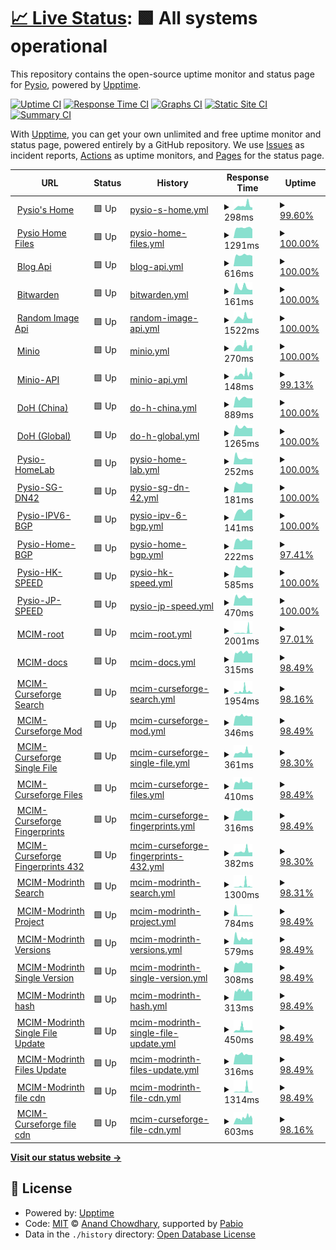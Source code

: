 # [📈 Live Status](https://status.pysio.online): <!--live status--> **🟩 All systems operational**

This repository contains the open-source uptime monitor and status page for [Pysio](https://www.pysio.online/), powered by [Upptime](https://github.com/upptime/upptime).

[![Uptime CI](https://github.com/pysio2007/upptime/workflows/Uptime%20CI/badge.svg)](https://github.com/pysio2007/upptime/actions?query=workflow%3A%22Uptime+CI%22)
[![Response Time CI](https://github.com/pysio2007/upptime/workflows/Response%20Time%20CI/badge.svg)](https://github.com/pysio2007/upptime/actions?query=workflow%3A%22Response+Time+CI%22)
[![Graphs CI](https://github.com/pysio2007/upptime/workflows/Graphs%20CI/badge.svg)](https://github.com/pysio2007/upptime/actions?query=workflow%3A%22Graphs+CI%22)
[![Static Site CI](https://github.com/pysio2007/upptime/workflows/Static%20Site%20CI/badge.svg)](https://github.com/pysio2007/upptime/actions?query=workflow%3A%22Static+Site+CI%22)
[![Summary CI](https://github.com/pysio2007/upptime/workflows/Summary%20CI/badge.svg)](https://github.com/pysio2007/upptime/actions?query=workflow%3A%22Summary+CI%22)

With [Upptime](https://upptime.js.org), you can get your own unlimited and free uptime monitor and status page, powered entirely by a GitHub repository. We use [Issues](https://github.com/pysio2007/upptime/issues) as incident reports, [Actions](https://github.com/pysio2007/upptime/actions) as uptime monitors, and [Pages](https://status.pysio.online) for the status page.

<!--start: status pages-->
<!-- This summary is generated by Upptime (https://github.com/upptime/upptime) -->
<!-- Do not edit this manually, your changes will be overwritten -->
<!-- prettier-ignore -->
| URL | Status | History | Response Time | Uptime |
| --- | ------ | ------- | ------------- | ------ |
| <img alt="" src="https://icons.duckduckgo.com/ip3/www.pysio.online.ico" height="13"> [Pysio's Home](https://www.pysio.online/sitemap.xml) | 🟩 Up | [pysio-s-home.yml](https://github.com/pysio2007/upptime/commits/HEAD/history/pysio-s-home.yml) | <details><summary><img alt="Response time graph" src="./graphs/pysio-s-home/response-time-week.png" height="20"> 298ms</summary><br><a href="https://status.pysio.online/history/pysio-s-home"><img alt="Response time 492" src="https://img.shields.io/endpoint?url=https%3A%2F%2Fraw.githubusercontent.com%2Fpysio2007%2Fupptime%2FHEAD%2Fapi%2Fpysio-s-home%2Fresponse-time.json"></a><br><a href="https://status.pysio.online/history/pysio-s-home"><img alt="24-hour response time 173" src="https://img.shields.io/endpoint?url=https%3A%2F%2Fraw.githubusercontent.com%2Fpysio2007%2Fupptime%2FHEAD%2Fapi%2Fpysio-s-home%2Fresponse-time-day.json"></a><br><a href="https://status.pysio.online/history/pysio-s-home"><img alt="7-day response time 298" src="https://img.shields.io/endpoint?url=https%3A%2F%2Fraw.githubusercontent.com%2Fpysio2007%2Fupptime%2FHEAD%2Fapi%2Fpysio-s-home%2Fresponse-time-week.json"></a><br><a href="https://status.pysio.online/history/pysio-s-home"><img alt="30-day response time 666" src="https://img.shields.io/endpoint?url=https%3A%2F%2Fraw.githubusercontent.com%2Fpysio2007%2Fupptime%2FHEAD%2Fapi%2Fpysio-s-home%2Fresponse-time-month.json"></a><br><a href="https://status.pysio.online/history/pysio-s-home"><img alt="1-year response time 492" src="https://img.shields.io/endpoint?url=https%3A%2F%2Fraw.githubusercontent.com%2Fpysio2007%2Fupptime%2FHEAD%2Fapi%2Fpysio-s-home%2Fresponse-time-year.json"></a></details> | <details><summary><a href="https://status.pysio.online/history/pysio-s-home">99.60%</a></summary><a href="https://status.pysio.online/history/pysio-s-home"><img alt="All-time uptime 99.96%" src="https://img.shields.io/endpoint?url=https%3A%2F%2Fraw.githubusercontent.com%2Fpysio2007%2Fupptime%2FHEAD%2Fapi%2Fpysio-s-home%2Fuptime.json"></a><br><a href="https://status.pysio.online/history/pysio-s-home"><img alt="24-hour uptime 100.00%" src="https://img.shields.io/endpoint?url=https%3A%2F%2Fraw.githubusercontent.com%2Fpysio2007%2Fupptime%2FHEAD%2Fapi%2Fpysio-s-home%2Fuptime-day.json"></a><br><a href="https://status.pysio.online/history/pysio-s-home"><img alt="7-day uptime 99.60%" src="https://img.shields.io/endpoint?url=https%3A%2F%2Fraw.githubusercontent.com%2Fpysio2007%2Fupptime%2FHEAD%2Fapi%2Fpysio-s-home%2Fuptime-week.json"></a><br><a href="https://status.pysio.online/history/pysio-s-home"><img alt="30-day uptime 99.87%" src="https://img.shields.io/endpoint?url=https%3A%2F%2Fraw.githubusercontent.com%2Fpysio2007%2Fupptime%2FHEAD%2Fapi%2Fpysio-s-home%2Fuptime-month.json"></a><br><a href="https://status.pysio.online/history/pysio-s-home"><img alt="1-year uptime 99.96%" src="https://img.shields.io/endpoint?url=https%3A%2F%2Fraw.githubusercontent.com%2Fpysio2007%2Fupptime%2FHEAD%2Fapi%2Fpysio-s-home%2Fuptime-year.json"></a></details>
| <img alt="" src="https://icons.duckduckgo.com/ip3/files.pysio.online.ico" height="13"> [Pysio Home Files](https://files.pysio.online/Avatar/z0z0r4.jpg) | 🟩 Up | [pysio-home-files.yml](https://github.com/pysio2007/upptime/commits/HEAD/history/pysio-home-files.yml) | <details><summary><img alt="Response time graph" src="./graphs/pysio-home-files/response-time-week.png" height="20"> 1291ms</summary><br><a href="https://status.pysio.online/history/pysio-home-files"><img alt="Response time 922" src="https://img.shields.io/endpoint?url=https%3A%2F%2Fraw.githubusercontent.com%2Fpysio2007%2Fupptime%2FHEAD%2Fapi%2Fpysio-home-files%2Fresponse-time.json"></a><br><a href="https://status.pysio.online/history/pysio-home-files"><img alt="24-hour response time 1138" src="https://img.shields.io/endpoint?url=https%3A%2F%2Fraw.githubusercontent.com%2Fpysio2007%2Fupptime%2FHEAD%2Fapi%2Fpysio-home-files%2Fresponse-time-day.json"></a><br><a href="https://status.pysio.online/history/pysio-home-files"><img alt="7-day response time 1291" src="https://img.shields.io/endpoint?url=https%3A%2F%2Fraw.githubusercontent.com%2Fpysio2007%2Fupptime%2FHEAD%2Fapi%2Fpysio-home-files%2Fresponse-time-week.json"></a><br><a href="https://status.pysio.online/history/pysio-home-files"><img alt="30-day response time 635" src="https://img.shields.io/endpoint?url=https%3A%2F%2Fraw.githubusercontent.com%2Fpysio2007%2Fupptime%2FHEAD%2Fapi%2Fpysio-home-files%2Fresponse-time-month.json"></a><br><a href="https://status.pysio.online/history/pysio-home-files"><img alt="1-year response time 922" src="https://img.shields.io/endpoint?url=https%3A%2F%2Fraw.githubusercontent.com%2Fpysio2007%2Fupptime%2FHEAD%2Fapi%2Fpysio-home-files%2Fresponse-time-year.json"></a></details> | <details><summary><a href="https://status.pysio.online/history/pysio-home-files">100.00%</a></summary><a href="https://status.pysio.online/history/pysio-home-files"><img alt="All-time uptime 95.98%" src="https://img.shields.io/endpoint?url=https%3A%2F%2Fraw.githubusercontent.com%2Fpysio2007%2Fupptime%2FHEAD%2Fapi%2Fpysio-home-files%2Fuptime.json"></a><br><a href="https://status.pysio.online/history/pysio-home-files"><img alt="24-hour uptime 100.00%" src="https://img.shields.io/endpoint?url=https%3A%2F%2Fraw.githubusercontent.com%2Fpysio2007%2Fupptime%2FHEAD%2Fapi%2Fpysio-home-files%2Fuptime-day.json"></a><br><a href="https://status.pysio.online/history/pysio-home-files"><img alt="7-day uptime 100.00%" src="https://img.shields.io/endpoint?url=https%3A%2F%2Fraw.githubusercontent.com%2Fpysio2007%2Fupptime%2FHEAD%2Fapi%2Fpysio-home-files%2Fuptime-week.json"></a><br><a href="https://status.pysio.online/history/pysio-home-files"><img alt="30-day uptime 99.88%" src="https://img.shields.io/endpoint?url=https%3A%2F%2Fraw.githubusercontent.com%2Fpysio2007%2Fupptime%2FHEAD%2Fapi%2Fpysio-home-files%2Fuptime-month.json"></a><br><a href="https://status.pysio.online/history/pysio-home-files"><img alt="1-year uptime 95.98%" src="https://img.shields.io/endpoint?url=https%3A%2F%2Fraw.githubusercontent.com%2Fpysio2007%2Fupptime%2FHEAD%2Fapi%2Fpysio-home-files%2Fuptime-year.json"></a></details>
| <img alt="" src="https://icons.duckduckgo.com/ip3/blogapi.pysio.online.ico" height="13"> [Blog Api](https://blogapi.pysio.online/) | 🟩 Up | [blog-api.yml](https://github.com/pysio2007/upptime/commits/HEAD/history/blog-api.yml) | <details><summary><img alt="Response time graph" src="./graphs/blog-api/response-time-week.png" height="20"> 616ms</summary><br><a href="https://status.pysio.online/history/blog-api"><img alt="Response time 675" src="https://img.shields.io/endpoint?url=https%3A%2F%2Fraw.githubusercontent.com%2Fpysio2007%2Fupptime%2FHEAD%2Fapi%2Fblog-api%2Fresponse-time.json"></a><br><a href="https://status.pysio.online/history/blog-api"><img alt="24-hour response time 571" src="https://img.shields.io/endpoint?url=https%3A%2F%2Fraw.githubusercontent.com%2Fpysio2007%2Fupptime%2FHEAD%2Fapi%2Fblog-api%2Fresponse-time-day.json"></a><br><a href="https://status.pysio.online/history/blog-api"><img alt="7-day response time 616" src="https://img.shields.io/endpoint?url=https%3A%2F%2Fraw.githubusercontent.com%2Fpysio2007%2Fupptime%2FHEAD%2Fapi%2Fblog-api%2Fresponse-time-week.json"></a><br><a href="https://status.pysio.online/history/blog-api"><img alt="30-day response time 661" src="https://img.shields.io/endpoint?url=https%3A%2F%2Fraw.githubusercontent.com%2Fpysio2007%2Fupptime%2FHEAD%2Fapi%2Fblog-api%2Fresponse-time-month.json"></a><br><a href="https://status.pysio.online/history/blog-api"><img alt="1-year response time 675" src="https://img.shields.io/endpoint?url=https%3A%2F%2Fraw.githubusercontent.com%2Fpysio2007%2Fupptime%2FHEAD%2Fapi%2Fblog-api%2Fresponse-time-year.json"></a></details> | <details><summary><a href="https://status.pysio.online/history/blog-api">100.00%</a></summary><a href="https://status.pysio.online/history/blog-api"><img alt="All-time uptime 99.99%" src="https://img.shields.io/endpoint?url=https%3A%2F%2Fraw.githubusercontent.com%2Fpysio2007%2Fupptime%2FHEAD%2Fapi%2Fblog-api%2Fuptime.json"></a><br><a href="https://status.pysio.online/history/blog-api"><img alt="24-hour uptime 100.00%" src="https://img.shields.io/endpoint?url=https%3A%2F%2Fraw.githubusercontent.com%2Fpysio2007%2Fupptime%2FHEAD%2Fapi%2Fblog-api%2Fuptime-day.json"></a><br><a href="https://status.pysio.online/history/blog-api"><img alt="7-day uptime 100.00%" src="https://img.shields.io/endpoint?url=https%3A%2F%2Fraw.githubusercontent.com%2Fpysio2007%2Fupptime%2FHEAD%2Fapi%2Fblog-api%2Fuptime-week.json"></a><br><a href="https://status.pysio.online/history/blog-api"><img alt="30-day uptime 100.00%" src="https://img.shields.io/endpoint?url=https%3A%2F%2Fraw.githubusercontent.com%2Fpysio2007%2Fupptime%2FHEAD%2Fapi%2Fblog-api%2Fuptime-month.json"></a><br><a href="https://status.pysio.online/history/blog-api"><img alt="1-year uptime 99.99%" src="https://img.shields.io/endpoint?url=https%3A%2F%2Fraw.githubusercontent.com%2Fpysio2007%2Fupptime%2FHEAD%2Fapi%2Fblog-api%2Fuptime-year.json"></a></details>
| <img alt="" src="https://icons.duckduckgo.com/ip3/bitwarden.pysio.online.ico" height="13"> [Bitwarden](https://bitwarden.pysio.online/) | 🟩 Up | [bitwarden.yml](https://github.com/pysio2007/upptime/commits/HEAD/history/bitwarden.yml) | <details><summary><img alt="Response time graph" src="./graphs/bitwarden/response-time-week.png" height="20"> 161ms</summary><br><a href="https://status.pysio.online/history/bitwarden"><img alt="Response time 210" src="https://img.shields.io/endpoint?url=https%3A%2F%2Fraw.githubusercontent.com%2Fpysio2007%2Fupptime%2FHEAD%2Fapi%2Fbitwarden%2Fresponse-time.json"></a><br><a href="https://status.pysio.online/history/bitwarden"><img alt="24-hour response time 108" src="https://img.shields.io/endpoint?url=https%3A%2F%2Fraw.githubusercontent.com%2Fpysio2007%2Fupptime%2FHEAD%2Fapi%2Fbitwarden%2Fresponse-time-day.json"></a><br><a href="https://status.pysio.online/history/bitwarden"><img alt="7-day response time 161" src="https://img.shields.io/endpoint?url=https%3A%2F%2Fraw.githubusercontent.com%2Fpysio2007%2Fupptime%2FHEAD%2Fapi%2Fbitwarden%2Fresponse-time-week.json"></a><br><a href="https://status.pysio.online/history/bitwarden"><img alt="30-day response time 211" src="https://img.shields.io/endpoint?url=https%3A%2F%2Fraw.githubusercontent.com%2Fpysio2007%2Fupptime%2FHEAD%2Fapi%2Fbitwarden%2Fresponse-time-month.json"></a><br><a href="https://status.pysio.online/history/bitwarden"><img alt="1-year response time 210" src="https://img.shields.io/endpoint?url=https%3A%2F%2Fraw.githubusercontent.com%2Fpysio2007%2Fupptime%2FHEAD%2Fapi%2Fbitwarden%2Fresponse-time-year.json"></a></details> | <details><summary><a href="https://status.pysio.online/history/bitwarden">100.00%</a></summary><a href="https://status.pysio.online/history/bitwarden"><img alt="All-time uptime 99.11%" src="https://img.shields.io/endpoint?url=https%3A%2F%2Fraw.githubusercontent.com%2Fpysio2007%2Fupptime%2FHEAD%2Fapi%2Fbitwarden%2Fuptime.json"></a><br><a href="https://status.pysio.online/history/bitwarden"><img alt="24-hour uptime 100.00%" src="https://img.shields.io/endpoint?url=https%3A%2F%2Fraw.githubusercontent.com%2Fpysio2007%2Fupptime%2FHEAD%2Fapi%2Fbitwarden%2Fuptime-day.json"></a><br><a href="https://status.pysio.online/history/bitwarden"><img alt="7-day uptime 100.00%" src="https://img.shields.io/endpoint?url=https%3A%2F%2Fraw.githubusercontent.com%2Fpysio2007%2Fupptime%2FHEAD%2Fapi%2Fbitwarden%2Fuptime-week.json"></a><br><a href="https://status.pysio.online/history/bitwarden"><img alt="30-day uptime 100.00%" src="https://img.shields.io/endpoint?url=https%3A%2F%2Fraw.githubusercontent.com%2Fpysio2007%2Fupptime%2FHEAD%2Fapi%2Fbitwarden%2Fuptime-month.json"></a><br><a href="https://status.pysio.online/history/bitwarden"><img alt="1-year uptime 99.11%" src="https://img.shields.io/endpoint?url=https%3A%2F%2Fraw.githubusercontent.com%2Fpysio2007%2Fupptime%2FHEAD%2Fapi%2Fbitwarden%2Fuptime-year.json"></a></details>
| <img alt="" src="https://icons.duckduckgo.com/ip3/blogapi.pysio.online.ico" height="13"> [Random Image Api](https://blogapi.pysio.online/random_image) | 🟩 Up | [random-image-api.yml](https://github.com/pysio2007/upptime/commits/HEAD/history/random-image-api.yml) | <details><summary><img alt="Response time graph" src="./graphs/random-image-api/response-time-week.png" height="20"> 1522ms</summary><br><a href="https://status.pysio.online/history/random-image-api"><img alt="Response time 492" src="https://img.shields.io/endpoint?url=https%3A%2F%2Fraw.githubusercontent.com%2Fpysio2007%2Fupptime%2FHEAD%2Fapi%2Frandom-image-api%2Fresponse-time.json"></a><br><a href="https://status.pysio.online/history/random-image-api"><img alt="24-hour response time 1340" src="https://img.shields.io/endpoint?url=https%3A%2F%2Fraw.githubusercontent.com%2Fpysio2007%2Fupptime%2FHEAD%2Fapi%2Frandom-image-api%2Fresponse-time-day.json"></a><br><a href="https://status.pysio.online/history/random-image-api"><img alt="7-day response time 1522" src="https://img.shields.io/endpoint?url=https%3A%2F%2Fraw.githubusercontent.com%2Fpysio2007%2Fupptime%2FHEAD%2Fapi%2Frandom-image-api%2Fresponse-time-week.json"></a><br><a href="https://status.pysio.online/history/random-image-api"><img alt="30-day response time 1089" src="https://img.shields.io/endpoint?url=https%3A%2F%2Fraw.githubusercontent.com%2Fpysio2007%2Fupptime%2FHEAD%2Fapi%2Frandom-image-api%2Fresponse-time-month.json"></a><br><a href="https://status.pysio.online/history/random-image-api"><img alt="1-year response time 492" src="https://img.shields.io/endpoint?url=https%3A%2F%2Fraw.githubusercontent.com%2Fpysio2007%2Fupptime%2FHEAD%2Fapi%2Frandom-image-api%2Fresponse-time-year.json"></a></details> | <details><summary><a href="https://status.pysio.online/history/random-image-api">100.00%</a></summary><a href="https://status.pysio.online/history/random-image-api"><img alt="All-time uptime 99.98%" src="https://img.shields.io/endpoint?url=https%3A%2F%2Fraw.githubusercontent.com%2Fpysio2007%2Fupptime%2FHEAD%2Fapi%2Frandom-image-api%2Fuptime.json"></a><br><a href="https://status.pysio.online/history/random-image-api"><img alt="24-hour uptime 100.00%" src="https://img.shields.io/endpoint?url=https%3A%2F%2Fraw.githubusercontent.com%2Fpysio2007%2Fupptime%2FHEAD%2Fapi%2Frandom-image-api%2Fuptime-day.json"></a><br><a href="https://status.pysio.online/history/random-image-api"><img alt="7-day uptime 100.00%" src="https://img.shields.io/endpoint?url=https%3A%2F%2Fraw.githubusercontent.com%2Fpysio2007%2Fupptime%2FHEAD%2Fapi%2Frandom-image-api%2Fuptime-week.json"></a><br><a href="https://status.pysio.online/history/random-image-api"><img alt="30-day uptime 100.00%" src="https://img.shields.io/endpoint?url=https%3A%2F%2Fraw.githubusercontent.com%2Fpysio2007%2Fupptime%2FHEAD%2Fapi%2Frandom-image-api%2Fuptime-month.json"></a><br><a href="https://status.pysio.online/history/random-image-api"><img alt="1-year uptime 99.98%" src="https://img.shields.io/endpoint?url=https%3A%2F%2Fraw.githubusercontent.com%2Fpysio2007%2Fupptime%2FHEAD%2Fapi%2Frandom-image-api%2Fuptime-year.json"></a></details>
| <img alt="" src="https://icons.duckduckgo.com/ip3/minio.pysio.online.ico" height="13"> [Minio](https://minio.pysio.online/) | 🟩 Up | [minio.yml](https://github.com/pysio2007/upptime/commits/HEAD/history/minio.yml) | <details><summary><img alt="Response time graph" src="./graphs/minio/response-time-week.png" height="20"> 270ms</summary><br><a href="https://status.pysio.online/history/minio"><img alt="Response time 240" src="https://img.shields.io/endpoint?url=https%3A%2F%2Fraw.githubusercontent.com%2Fpysio2007%2Fupptime%2FHEAD%2Fapi%2Fminio%2Fresponse-time.json"></a><br><a href="https://status.pysio.online/history/minio"><img alt="24-hour response time 279" src="https://img.shields.io/endpoint?url=https%3A%2F%2Fraw.githubusercontent.com%2Fpysio2007%2Fupptime%2FHEAD%2Fapi%2Fminio%2Fresponse-time-day.json"></a><br><a href="https://status.pysio.online/history/minio"><img alt="7-day response time 270" src="https://img.shields.io/endpoint?url=https%3A%2F%2Fraw.githubusercontent.com%2Fpysio2007%2Fupptime%2FHEAD%2Fapi%2Fminio%2Fresponse-time-week.json"></a><br><a href="https://status.pysio.online/history/minio"><img alt="30-day response time 240" src="https://img.shields.io/endpoint?url=https%3A%2F%2Fraw.githubusercontent.com%2Fpysio2007%2Fupptime%2FHEAD%2Fapi%2Fminio%2Fresponse-time-month.json"></a><br><a href="https://status.pysio.online/history/minio"><img alt="1-year response time 240" src="https://img.shields.io/endpoint?url=https%3A%2F%2Fraw.githubusercontent.com%2Fpysio2007%2Fupptime%2FHEAD%2Fapi%2Fminio%2Fresponse-time-year.json"></a></details> | <details><summary><a href="https://status.pysio.online/history/minio">100.00%</a></summary><a href="https://status.pysio.online/history/minio"><img alt="All-time uptime 100.00%" src="https://img.shields.io/endpoint?url=https%3A%2F%2Fraw.githubusercontent.com%2Fpysio2007%2Fupptime%2FHEAD%2Fapi%2Fminio%2Fuptime.json"></a><br><a href="https://status.pysio.online/history/minio"><img alt="24-hour uptime 100.00%" src="https://img.shields.io/endpoint?url=https%3A%2F%2Fraw.githubusercontent.com%2Fpysio2007%2Fupptime%2FHEAD%2Fapi%2Fminio%2Fuptime-day.json"></a><br><a href="https://status.pysio.online/history/minio"><img alt="7-day uptime 100.00%" src="https://img.shields.io/endpoint?url=https%3A%2F%2Fraw.githubusercontent.com%2Fpysio2007%2Fupptime%2FHEAD%2Fapi%2Fminio%2Fuptime-week.json"></a><br><a href="https://status.pysio.online/history/minio"><img alt="30-day uptime 100.00%" src="https://img.shields.io/endpoint?url=https%3A%2F%2Fraw.githubusercontent.com%2Fpysio2007%2Fupptime%2FHEAD%2Fapi%2Fminio%2Fuptime-month.json"></a><br><a href="https://status.pysio.online/history/minio"><img alt="1-year uptime 100.00%" src="https://img.shields.io/endpoint?url=https%3A%2F%2Fraw.githubusercontent.com%2Fpysio2007%2Fupptime%2FHEAD%2Fapi%2Fminio%2Fuptime-year.json"></a></details>
| <img alt="" src="https://icons.duckduckgo.com/ip3/minioapi.pysio.online.ico" height="13"> [Minio-API](https://minioapi.pysio.online/randomimg/02e742e30d5ea4cb4a91a93b0b3ad17b.webp) | 🟩 Up | [minio-api.yml](https://github.com/pysio2007/upptime/commits/HEAD/history/minio-api.yml) | <details><summary><img alt="Response time graph" src="./graphs/minio-api/response-time-week.png" height="20"> 148ms</summary><br><a href="https://status.pysio.online/history/minio-api"><img alt="Response time 112" src="https://img.shields.io/endpoint?url=https%3A%2F%2Fraw.githubusercontent.com%2Fpysio2007%2Fupptime%2FHEAD%2Fapi%2Fminio-api%2Fresponse-time.json"></a><br><a href="https://status.pysio.online/history/minio-api"><img alt="24-hour response time 150" src="https://img.shields.io/endpoint?url=https%3A%2F%2Fraw.githubusercontent.com%2Fpysio2007%2Fupptime%2FHEAD%2Fapi%2Fminio-api%2Fresponse-time-day.json"></a><br><a href="https://status.pysio.online/history/minio-api"><img alt="7-day response time 148" src="https://img.shields.io/endpoint?url=https%3A%2F%2Fraw.githubusercontent.com%2Fpysio2007%2Fupptime%2FHEAD%2Fapi%2Fminio-api%2Fresponse-time-week.json"></a><br><a href="https://status.pysio.online/history/minio-api"><img alt="30-day response time 112" src="https://img.shields.io/endpoint?url=https%3A%2F%2Fraw.githubusercontent.com%2Fpysio2007%2Fupptime%2FHEAD%2Fapi%2Fminio-api%2Fresponse-time-month.json"></a><br><a href="https://status.pysio.online/history/minio-api"><img alt="1-year response time 112" src="https://img.shields.io/endpoint?url=https%3A%2F%2Fraw.githubusercontent.com%2Fpysio2007%2Fupptime%2FHEAD%2Fapi%2Fminio-api%2Fresponse-time-year.json"></a></details> | <details><summary><a href="https://status.pysio.online/history/minio-api">99.13%</a></summary><a href="https://status.pysio.online/history/minio-api"><img alt="All-time uptime 99.69%" src="https://img.shields.io/endpoint?url=https%3A%2F%2Fraw.githubusercontent.com%2Fpysio2007%2Fupptime%2FHEAD%2Fapi%2Fminio-api%2Fuptime.json"></a><br><a href="https://status.pysio.online/history/minio-api"><img alt="24-hour uptime 100.00%" src="https://img.shields.io/endpoint?url=https%3A%2F%2Fraw.githubusercontent.com%2Fpysio2007%2Fupptime%2FHEAD%2Fapi%2Fminio-api%2Fuptime-day.json"></a><br><a href="https://status.pysio.online/history/minio-api"><img alt="7-day uptime 99.13%" src="https://img.shields.io/endpoint?url=https%3A%2F%2Fraw.githubusercontent.com%2Fpysio2007%2Fupptime%2FHEAD%2Fapi%2Fminio-api%2Fuptime-week.json"></a><br><a href="https://status.pysio.online/history/minio-api"><img alt="30-day uptime 99.69%" src="https://img.shields.io/endpoint?url=https%3A%2F%2Fraw.githubusercontent.com%2Fpysio2007%2Fupptime%2FHEAD%2Fapi%2Fminio-api%2Fuptime-month.json"></a><br><a href="https://status.pysio.online/history/minio-api"><img alt="1-year uptime 99.69%" src="https://img.shields.io/endpoint?url=https%3A%2F%2Fraw.githubusercontent.com%2Fpysio2007%2Fupptime%2FHEAD%2Fapi%2Fminio-api%2Fuptime-year.json"></a></details>
| <img alt="" src="https://icons.duckduckgo.com/ip3/doh.pysio.online.ico" height="13"> [DoH (China)](https://doh.pysio.online/) | 🟩 Up | [do-h-china.yml](https://github.com/pysio2007/upptime/commits/HEAD/history/do-h-china.yml) | <details><summary><img alt="Response time graph" src="./graphs/do-h-china/response-time-week.png" height="20"> 889ms</summary><br><a href="https://status.pysio.online/history/do-h-china"><img alt="Response time 883" src="https://img.shields.io/endpoint?url=https%3A%2F%2Fraw.githubusercontent.com%2Fpysio2007%2Fupptime%2FHEAD%2Fapi%2Fdo-h-china%2Fresponse-time.json"></a><br><a href="https://status.pysio.online/history/do-h-china"><img alt="24-hour response time 871" src="https://img.shields.io/endpoint?url=https%3A%2F%2Fraw.githubusercontent.com%2Fpysio2007%2Fupptime%2FHEAD%2Fapi%2Fdo-h-china%2Fresponse-time-day.json"></a><br><a href="https://status.pysio.online/history/do-h-china"><img alt="7-day response time 889" src="https://img.shields.io/endpoint?url=https%3A%2F%2Fraw.githubusercontent.com%2Fpysio2007%2Fupptime%2FHEAD%2Fapi%2Fdo-h-china%2Fresponse-time-week.json"></a><br><a href="https://status.pysio.online/history/do-h-china"><img alt="30-day response time 942" src="https://img.shields.io/endpoint?url=https%3A%2F%2Fraw.githubusercontent.com%2Fpysio2007%2Fupptime%2FHEAD%2Fapi%2Fdo-h-china%2Fresponse-time-month.json"></a><br><a href="https://status.pysio.online/history/do-h-china"><img alt="1-year response time 883" src="https://img.shields.io/endpoint?url=https%3A%2F%2Fraw.githubusercontent.com%2Fpysio2007%2Fupptime%2FHEAD%2Fapi%2Fdo-h-china%2Fresponse-time-year.json"></a></details> | <details><summary><a href="https://status.pysio.online/history/do-h-china">100.00%</a></summary><a href="https://status.pysio.online/history/do-h-china"><img alt="All-time uptime 99.96%" src="https://img.shields.io/endpoint?url=https%3A%2F%2Fraw.githubusercontent.com%2Fpysio2007%2Fupptime%2FHEAD%2Fapi%2Fdo-h-china%2Fuptime.json"></a><br><a href="https://status.pysio.online/history/do-h-china"><img alt="24-hour uptime 100.00%" src="https://img.shields.io/endpoint?url=https%3A%2F%2Fraw.githubusercontent.com%2Fpysio2007%2Fupptime%2FHEAD%2Fapi%2Fdo-h-china%2Fuptime-day.json"></a><br><a href="https://status.pysio.online/history/do-h-china"><img alt="7-day uptime 100.00%" src="https://img.shields.io/endpoint?url=https%3A%2F%2Fraw.githubusercontent.com%2Fpysio2007%2Fupptime%2FHEAD%2Fapi%2Fdo-h-china%2Fuptime-week.json"></a><br><a href="https://status.pysio.online/history/do-h-china"><img alt="30-day uptime 100.00%" src="https://img.shields.io/endpoint?url=https%3A%2F%2Fraw.githubusercontent.com%2Fpysio2007%2Fupptime%2FHEAD%2Fapi%2Fdo-h-china%2Fuptime-month.json"></a><br><a href="https://status.pysio.online/history/do-h-china"><img alt="1-year uptime 99.96%" src="https://img.shields.io/endpoint?url=https%3A%2F%2Fraw.githubusercontent.com%2Fpysio2007%2Fupptime%2FHEAD%2Fapi%2Fdo-h-china%2Fuptime-year.json"></a></details>
| <img alt="" src="https://icons.duckduckgo.com/ip3/dohk.pysio.online.ico" height="13"> [DoH (Global)](https://dohk.pysio.online/) | 🟩 Up | [do-h-global.yml](https://github.com/pysio2007/upptime/commits/HEAD/history/do-h-global.yml) | <details><summary><img alt="Response time graph" src="./graphs/do-h-global/response-time-week.png" height="20"> 1265ms</summary><br><a href="https://status.pysio.online/history/do-h-global"><img alt="Response time 1018" src="https://img.shields.io/endpoint?url=https%3A%2F%2Fraw.githubusercontent.com%2Fpysio2007%2Fupptime%2FHEAD%2Fapi%2Fdo-h-global%2Fresponse-time.json"></a><br><a href="https://status.pysio.online/history/do-h-global"><img alt="24-hour response time 1153" src="https://img.shields.io/endpoint?url=https%3A%2F%2Fraw.githubusercontent.com%2Fpysio2007%2Fupptime%2FHEAD%2Fapi%2Fdo-h-global%2Fresponse-time-day.json"></a><br><a href="https://status.pysio.online/history/do-h-global"><img alt="7-day response time 1265" src="https://img.shields.io/endpoint?url=https%3A%2F%2Fraw.githubusercontent.com%2Fpysio2007%2Fupptime%2FHEAD%2Fapi%2Fdo-h-global%2Fresponse-time-week.json"></a><br><a href="https://status.pysio.online/history/do-h-global"><img alt="30-day response time 1049" src="https://img.shields.io/endpoint?url=https%3A%2F%2Fraw.githubusercontent.com%2Fpysio2007%2Fupptime%2FHEAD%2Fapi%2Fdo-h-global%2Fresponse-time-month.json"></a><br><a href="https://status.pysio.online/history/do-h-global"><img alt="1-year response time 1018" src="https://img.shields.io/endpoint?url=https%3A%2F%2Fraw.githubusercontent.com%2Fpysio2007%2Fupptime%2FHEAD%2Fapi%2Fdo-h-global%2Fresponse-time-year.json"></a></details> | <details><summary><a href="https://status.pysio.online/history/do-h-global">100.00%</a></summary><a href="https://status.pysio.online/history/do-h-global"><img alt="All-time uptime 100.00%" src="https://img.shields.io/endpoint?url=https%3A%2F%2Fraw.githubusercontent.com%2Fpysio2007%2Fupptime%2FHEAD%2Fapi%2Fdo-h-global%2Fuptime.json"></a><br><a href="https://status.pysio.online/history/do-h-global"><img alt="24-hour uptime 100.00%" src="https://img.shields.io/endpoint?url=https%3A%2F%2Fraw.githubusercontent.com%2Fpysio2007%2Fupptime%2FHEAD%2Fapi%2Fdo-h-global%2Fuptime-day.json"></a><br><a href="https://status.pysio.online/history/do-h-global"><img alt="7-day uptime 100.00%" src="https://img.shields.io/endpoint?url=https%3A%2F%2Fraw.githubusercontent.com%2Fpysio2007%2Fupptime%2FHEAD%2Fapi%2Fdo-h-global%2Fuptime-week.json"></a><br><a href="https://status.pysio.online/history/do-h-global"><img alt="30-day uptime 100.00%" src="https://img.shields.io/endpoint?url=https%3A%2F%2Fraw.githubusercontent.com%2Fpysio2007%2Fupptime%2FHEAD%2Fapi%2Fdo-h-global%2Fuptime-month.json"></a><br><a href="https://status.pysio.online/history/do-h-global"><img alt="1-year uptime 100.00%" src="https://img.shields.io/endpoint?url=https%3A%2F%2Fraw.githubusercontent.com%2Fpysio2007%2Fupptime%2FHEAD%2Fapi%2Fdo-h-global%2Fuptime-year.json"></a></details>
| <img alt="" src="https://icons.duckduckgo.com/ip3/null.ico" height="13"> [Pysio-HomeLab](home.pysio.online) | 🟩 Up | [pysio-home-lab.yml](https://github.com/pysio2007/upptime/commits/HEAD/history/pysio-home-lab.yml) | <details><summary><img alt="Response time graph" src="./graphs/pysio-home-lab/response-time-week.png" height="20"> 252ms</summary><br><a href="https://status.pysio.online/history/pysio-home-lab"><img alt="Response time 256" src="https://img.shields.io/endpoint?url=https%3A%2F%2Fraw.githubusercontent.com%2Fpysio2007%2Fupptime%2FHEAD%2Fapi%2Fpysio-home-lab%2Fresponse-time.json"></a><br><a href="https://status.pysio.online/history/pysio-home-lab"><img alt="24-hour response time 212" src="https://img.shields.io/endpoint?url=https%3A%2F%2Fraw.githubusercontent.com%2Fpysio2007%2Fupptime%2FHEAD%2Fapi%2Fpysio-home-lab%2Fresponse-time-day.json"></a><br><a href="https://status.pysio.online/history/pysio-home-lab"><img alt="7-day response time 252" src="https://img.shields.io/endpoint?url=https%3A%2F%2Fraw.githubusercontent.com%2Fpysio2007%2Fupptime%2FHEAD%2Fapi%2Fpysio-home-lab%2Fresponse-time-week.json"></a><br><a href="https://status.pysio.online/history/pysio-home-lab"><img alt="30-day response time 269" src="https://img.shields.io/endpoint?url=https%3A%2F%2Fraw.githubusercontent.com%2Fpysio2007%2Fupptime%2FHEAD%2Fapi%2Fpysio-home-lab%2Fresponse-time-month.json"></a><br><a href="https://status.pysio.online/history/pysio-home-lab"><img alt="1-year response time 256" src="https://img.shields.io/endpoint?url=https%3A%2F%2Fraw.githubusercontent.com%2Fpysio2007%2Fupptime%2FHEAD%2Fapi%2Fpysio-home-lab%2Fresponse-time-year.json"></a></details> | <details><summary><a href="https://status.pysio.online/history/pysio-home-lab">100.00%</a></summary><a href="https://status.pysio.online/history/pysio-home-lab"><img alt="All-time uptime 99.96%" src="https://img.shields.io/endpoint?url=https%3A%2F%2Fraw.githubusercontent.com%2Fpysio2007%2Fupptime%2FHEAD%2Fapi%2Fpysio-home-lab%2Fuptime.json"></a><br><a href="https://status.pysio.online/history/pysio-home-lab"><img alt="24-hour uptime 100.00%" src="https://img.shields.io/endpoint?url=https%3A%2F%2Fraw.githubusercontent.com%2Fpysio2007%2Fupptime%2FHEAD%2Fapi%2Fpysio-home-lab%2Fuptime-day.json"></a><br><a href="https://status.pysio.online/history/pysio-home-lab"><img alt="7-day uptime 100.00%" src="https://img.shields.io/endpoint?url=https%3A%2F%2Fraw.githubusercontent.com%2Fpysio2007%2Fupptime%2FHEAD%2Fapi%2Fpysio-home-lab%2Fuptime-week.json"></a><br><a href="https://status.pysio.online/history/pysio-home-lab"><img alt="30-day uptime 99.93%" src="https://img.shields.io/endpoint?url=https%3A%2F%2Fraw.githubusercontent.com%2Fpysio2007%2Fupptime%2FHEAD%2Fapi%2Fpysio-home-lab%2Fuptime-month.json"></a><br><a href="https://status.pysio.online/history/pysio-home-lab"><img alt="1-year uptime 99.96%" src="https://img.shields.io/endpoint?url=https%3A%2F%2Fraw.githubusercontent.com%2Fpysio2007%2Fupptime%2FHEAD%2Fapi%2Fpysio-home-lab%2Fuptime-year.json"></a></details>
| <img alt="" src="https://icons.duckduckgo.com/ip3/null.ico" height="13"> [Pysio-SG-DN42](dn42.pysio.online) | 🟩 Up | [pysio-sg-dn-42.yml](https://github.com/pysio2007/upptime/commits/HEAD/history/pysio-sg-dn-42.yml) | <details><summary><img alt="Response time graph" src="./graphs/pysio-sg-dn-42/response-time-week.png" height="20"> 181ms</summary><br><a href="https://status.pysio.online/history/pysio-sg-dn-42"><img alt="Response time 200" src="https://img.shields.io/endpoint?url=https%3A%2F%2Fraw.githubusercontent.com%2Fpysio2007%2Fupptime%2FHEAD%2Fapi%2Fpysio-sg-dn-42%2Fresponse-time.json"></a><br><a href="https://status.pysio.online/history/pysio-sg-dn-42"><img alt="24-hour response time 168" src="https://img.shields.io/endpoint?url=https%3A%2F%2Fraw.githubusercontent.com%2Fpysio2007%2Fupptime%2FHEAD%2Fapi%2Fpysio-sg-dn-42%2Fresponse-time-day.json"></a><br><a href="https://status.pysio.online/history/pysio-sg-dn-42"><img alt="7-day response time 181" src="https://img.shields.io/endpoint?url=https%3A%2F%2Fraw.githubusercontent.com%2Fpysio2007%2Fupptime%2FHEAD%2Fapi%2Fpysio-sg-dn-42%2Fresponse-time-week.json"></a><br><a href="https://status.pysio.online/history/pysio-sg-dn-42"><img alt="30-day response time 198" src="https://img.shields.io/endpoint?url=https%3A%2F%2Fraw.githubusercontent.com%2Fpysio2007%2Fupptime%2FHEAD%2Fapi%2Fpysio-sg-dn-42%2Fresponse-time-month.json"></a><br><a href="https://status.pysio.online/history/pysio-sg-dn-42"><img alt="1-year response time 200" src="https://img.shields.io/endpoint?url=https%3A%2F%2Fraw.githubusercontent.com%2Fpysio2007%2Fupptime%2FHEAD%2Fapi%2Fpysio-sg-dn-42%2Fresponse-time-year.json"></a></details> | <details><summary><a href="https://status.pysio.online/history/pysio-sg-dn-42">100.00%</a></summary><a href="https://status.pysio.online/history/pysio-sg-dn-42"><img alt="All-time uptime 100.00%" src="https://img.shields.io/endpoint?url=https%3A%2F%2Fraw.githubusercontent.com%2Fpysio2007%2Fupptime%2FHEAD%2Fapi%2Fpysio-sg-dn-42%2Fuptime.json"></a><br><a href="https://status.pysio.online/history/pysio-sg-dn-42"><img alt="24-hour uptime 100.00%" src="https://img.shields.io/endpoint?url=https%3A%2F%2Fraw.githubusercontent.com%2Fpysio2007%2Fupptime%2FHEAD%2Fapi%2Fpysio-sg-dn-42%2Fuptime-day.json"></a><br><a href="https://status.pysio.online/history/pysio-sg-dn-42"><img alt="7-day uptime 100.00%" src="https://img.shields.io/endpoint?url=https%3A%2F%2Fraw.githubusercontent.com%2Fpysio2007%2Fupptime%2FHEAD%2Fapi%2Fpysio-sg-dn-42%2Fuptime-week.json"></a><br><a href="https://status.pysio.online/history/pysio-sg-dn-42"><img alt="30-day uptime 100.00%" src="https://img.shields.io/endpoint?url=https%3A%2F%2Fraw.githubusercontent.com%2Fpysio2007%2Fupptime%2FHEAD%2Fapi%2Fpysio-sg-dn-42%2Fuptime-month.json"></a><br><a href="https://status.pysio.online/history/pysio-sg-dn-42"><img alt="1-year uptime 100.00%" src="https://img.shields.io/endpoint?url=https%3A%2F%2Fraw.githubusercontent.com%2Fpysio2007%2Fupptime%2FHEAD%2Fapi%2Fpysio-sg-dn-42%2Fuptime-year.json"></a></details>
| <img alt="" src="https://icons.duckduckgo.com/ip3/null.ico" height="13"> [Pysio-IPV6-BGP](bgp.pysio.online) | 🟩 Up | [pysio-ipv-6-bgp.yml](https://github.com/pysio2007/upptime/commits/HEAD/history/pysio-ipv-6-bgp.yml) | <details><summary><img alt="Response time graph" src="./graphs/pysio-ipv-6-bgp/response-time-week.png" height="20"> 141ms</summary><br><a href="https://status.pysio.online/history/pysio-ipv-6-bgp"><img alt="Response time 120" src="https://img.shields.io/endpoint?url=https%3A%2F%2Fraw.githubusercontent.com%2Fpysio2007%2Fupptime%2FHEAD%2Fapi%2Fpysio-ipv-6-bgp%2Fresponse-time.json"></a><br><a href="https://status.pysio.online/history/pysio-ipv-6-bgp"><img alt="24-hour response time 157" src="https://img.shields.io/endpoint?url=https%3A%2F%2Fraw.githubusercontent.com%2Fpysio2007%2Fupptime%2FHEAD%2Fapi%2Fpysio-ipv-6-bgp%2Fresponse-time-day.json"></a><br><a href="https://status.pysio.online/history/pysio-ipv-6-bgp"><img alt="7-day response time 141" src="https://img.shields.io/endpoint?url=https%3A%2F%2Fraw.githubusercontent.com%2Fpysio2007%2Fupptime%2FHEAD%2Fapi%2Fpysio-ipv-6-bgp%2Fresponse-time-week.json"></a><br><a href="https://status.pysio.online/history/pysio-ipv-6-bgp"><img alt="30-day response time 121" src="https://img.shields.io/endpoint?url=https%3A%2F%2Fraw.githubusercontent.com%2Fpysio2007%2Fupptime%2FHEAD%2Fapi%2Fpysio-ipv-6-bgp%2Fresponse-time-month.json"></a><br><a href="https://status.pysio.online/history/pysio-ipv-6-bgp"><img alt="1-year response time 120" src="https://img.shields.io/endpoint?url=https%3A%2F%2Fraw.githubusercontent.com%2Fpysio2007%2Fupptime%2FHEAD%2Fapi%2Fpysio-ipv-6-bgp%2Fresponse-time-year.json"></a></details> | <details><summary><a href="https://status.pysio.online/history/pysio-ipv-6-bgp">100.00%</a></summary><a href="https://status.pysio.online/history/pysio-ipv-6-bgp"><img alt="All-time uptime 100.00%" src="https://img.shields.io/endpoint?url=https%3A%2F%2Fraw.githubusercontent.com%2Fpysio2007%2Fupptime%2FHEAD%2Fapi%2Fpysio-ipv-6-bgp%2Fuptime.json"></a><br><a href="https://status.pysio.online/history/pysio-ipv-6-bgp"><img alt="24-hour uptime 100.00%" src="https://img.shields.io/endpoint?url=https%3A%2F%2Fraw.githubusercontent.com%2Fpysio2007%2Fupptime%2FHEAD%2Fapi%2Fpysio-ipv-6-bgp%2Fuptime-day.json"></a><br><a href="https://status.pysio.online/history/pysio-ipv-6-bgp"><img alt="7-day uptime 100.00%" src="https://img.shields.io/endpoint?url=https%3A%2F%2Fraw.githubusercontent.com%2Fpysio2007%2Fupptime%2FHEAD%2Fapi%2Fpysio-ipv-6-bgp%2Fuptime-week.json"></a><br><a href="https://status.pysio.online/history/pysio-ipv-6-bgp"><img alt="30-day uptime 100.00%" src="https://img.shields.io/endpoint?url=https%3A%2F%2Fraw.githubusercontent.com%2Fpysio2007%2Fupptime%2FHEAD%2Fapi%2Fpysio-ipv-6-bgp%2Fuptime-month.json"></a><br><a href="https://status.pysio.online/history/pysio-ipv-6-bgp"><img alt="1-year uptime 100.00%" src="https://img.shields.io/endpoint?url=https%3A%2F%2Fraw.githubusercontent.com%2Fpysio2007%2Fupptime%2FHEAD%2Fapi%2Fpysio-ipv-6-bgp%2Fuptime-year.json"></a></details>
| <img alt="" src="https://icons.duckduckgo.com/ip3/null.ico" height="13"> [Pysio-Home-BGP](home.pysio.online) | 🟩 Up | [pysio-home-bgp.yml](https://github.com/pysio2007/upptime/commits/HEAD/history/pysio-home-bgp.yml) | <details><summary><img alt="Response time graph" src="./graphs/pysio-home-bgp/response-time-week.png" height="20"> 222ms</summary><br><a href="https://status.pysio.online/history/pysio-home-bgp"><img alt="Response time 266" src="https://img.shields.io/endpoint?url=https%3A%2F%2Fraw.githubusercontent.com%2Fpysio2007%2Fupptime%2FHEAD%2Fapi%2Fpysio-home-bgp%2Fresponse-time.json"></a><br><a href="https://status.pysio.online/history/pysio-home-bgp"><img alt="24-hour response time 216" src="https://img.shields.io/endpoint?url=https%3A%2F%2Fraw.githubusercontent.com%2Fpysio2007%2Fupptime%2FHEAD%2Fapi%2Fpysio-home-bgp%2Fresponse-time-day.json"></a><br><a href="https://status.pysio.online/history/pysio-home-bgp"><img alt="7-day response time 222" src="https://img.shields.io/endpoint?url=https%3A%2F%2Fraw.githubusercontent.com%2Fpysio2007%2Fupptime%2FHEAD%2Fapi%2Fpysio-home-bgp%2Fresponse-time-week.json"></a><br><a href="https://status.pysio.online/history/pysio-home-bgp"><img alt="30-day response time 274" src="https://img.shields.io/endpoint?url=https%3A%2F%2Fraw.githubusercontent.com%2Fpysio2007%2Fupptime%2FHEAD%2Fapi%2Fpysio-home-bgp%2Fresponse-time-month.json"></a><br><a href="https://status.pysio.online/history/pysio-home-bgp"><img alt="1-year response time 266" src="https://img.shields.io/endpoint?url=https%3A%2F%2Fraw.githubusercontent.com%2Fpysio2007%2Fupptime%2FHEAD%2Fapi%2Fpysio-home-bgp%2Fresponse-time-year.json"></a></details> | <details><summary><a href="https://status.pysio.online/history/pysio-home-bgp">97.41%</a></summary><a href="https://status.pysio.online/history/pysio-home-bgp"><img alt="All-time uptime 99.48%" src="https://img.shields.io/endpoint?url=https%3A%2F%2Fraw.githubusercontent.com%2Fpysio2007%2Fupptime%2FHEAD%2Fapi%2Fpysio-home-bgp%2Fuptime.json"></a><br><a href="https://status.pysio.online/history/pysio-home-bgp"><img alt="24-hour uptime 100.00%" src="https://img.shields.io/endpoint?url=https%3A%2F%2Fraw.githubusercontent.com%2Fpysio2007%2Fupptime%2FHEAD%2Fapi%2Fpysio-home-bgp%2Fuptime-day.json"></a><br><a href="https://status.pysio.online/history/pysio-home-bgp"><img alt="7-day uptime 97.41%" src="https://img.shields.io/endpoint?url=https%3A%2F%2Fraw.githubusercontent.com%2Fpysio2007%2Fupptime%2FHEAD%2Fapi%2Fpysio-home-bgp%2Fuptime-week.json"></a><br><a href="https://status.pysio.online/history/pysio-home-bgp"><img alt="30-day uptime 99.34%" src="https://img.shields.io/endpoint?url=https%3A%2F%2Fraw.githubusercontent.com%2Fpysio2007%2Fupptime%2FHEAD%2Fapi%2Fpysio-home-bgp%2Fuptime-month.json"></a><br><a href="https://status.pysio.online/history/pysio-home-bgp"><img alt="1-year uptime 99.48%" src="https://img.shields.io/endpoint?url=https%3A%2F%2Fraw.githubusercontent.com%2Fpysio2007%2Fupptime%2FHEAD%2Fapi%2Fpysio-home-bgp%2Fuptime-year.json"></a></details>
| <img alt="" src="https://icons.duckduckgo.com/ip3/hkspeed.pysio.online.ico" height="13"> [Pysio-HK-SPEED](https://hkspeed.pysio.online/) | 🟩 Up | [pysio-hk-speed.yml](https://github.com/pysio2007/upptime/commits/HEAD/history/pysio-hk-speed.yml) | <details><summary><img alt="Response time graph" src="./graphs/pysio-hk-speed/response-time-week.png" height="20"> 585ms</summary><br><a href="https://status.pysio.online/history/pysio-hk-speed"><img alt="Response time 671" src="https://img.shields.io/endpoint?url=https%3A%2F%2Fraw.githubusercontent.com%2Fpysio2007%2Fupptime%2FHEAD%2Fapi%2Fpysio-hk-speed%2Fresponse-time.json"></a><br><a href="https://status.pysio.online/history/pysio-hk-speed"><img alt="24-hour response time 552" src="https://img.shields.io/endpoint?url=https%3A%2F%2Fraw.githubusercontent.com%2Fpysio2007%2Fupptime%2FHEAD%2Fapi%2Fpysio-hk-speed%2Fresponse-time-day.json"></a><br><a href="https://status.pysio.online/history/pysio-hk-speed"><img alt="7-day response time 585" src="https://img.shields.io/endpoint?url=https%3A%2F%2Fraw.githubusercontent.com%2Fpysio2007%2Fupptime%2FHEAD%2Fapi%2Fpysio-hk-speed%2Fresponse-time-week.json"></a><br><a href="https://status.pysio.online/history/pysio-hk-speed"><img alt="30-day response time 671" src="https://img.shields.io/endpoint?url=https%3A%2F%2Fraw.githubusercontent.com%2Fpysio2007%2Fupptime%2FHEAD%2Fapi%2Fpysio-hk-speed%2Fresponse-time-month.json"></a><br><a href="https://status.pysio.online/history/pysio-hk-speed"><img alt="1-year response time 671" src="https://img.shields.io/endpoint?url=https%3A%2F%2Fraw.githubusercontent.com%2Fpysio2007%2Fupptime%2FHEAD%2Fapi%2Fpysio-hk-speed%2Fresponse-time-year.json"></a></details> | <details><summary><a href="https://status.pysio.online/history/pysio-hk-speed">100.00%</a></summary><a href="https://status.pysio.online/history/pysio-hk-speed"><img alt="All-time uptime 99.80%" src="https://img.shields.io/endpoint?url=https%3A%2F%2Fraw.githubusercontent.com%2Fpysio2007%2Fupptime%2FHEAD%2Fapi%2Fpysio-hk-speed%2Fuptime.json"></a><br><a href="https://status.pysio.online/history/pysio-hk-speed"><img alt="24-hour uptime 100.00%" src="https://img.shields.io/endpoint?url=https%3A%2F%2Fraw.githubusercontent.com%2Fpysio2007%2Fupptime%2FHEAD%2Fapi%2Fpysio-hk-speed%2Fuptime-day.json"></a><br><a href="https://status.pysio.online/history/pysio-hk-speed"><img alt="7-day uptime 100.00%" src="https://img.shields.io/endpoint?url=https%3A%2F%2Fraw.githubusercontent.com%2Fpysio2007%2Fupptime%2FHEAD%2Fapi%2Fpysio-hk-speed%2Fuptime-week.json"></a><br><a href="https://status.pysio.online/history/pysio-hk-speed"><img alt="30-day uptime 99.80%" src="https://img.shields.io/endpoint?url=https%3A%2F%2Fraw.githubusercontent.com%2Fpysio2007%2Fupptime%2FHEAD%2Fapi%2Fpysio-hk-speed%2Fuptime-month.json"></a><br><a href="https://status.pysio.online/history/pysio-hk-speed"><img alt="1-year uptime 99.80%" src="https://img.shields.io/endpoint?url=https%3A%2F%2Fraw.githubusercontent.com%2Fpysio2007%2Fupptime%2FHEAD%2Fapi%2Fpysio-hk-speed%2Fuptime-year.json"></a></details>
| <img alt="" src="https://icons.duckduckgo.com/ip3/jpspeed.pysio.online.ico" height="13"> [Pysio-JP-SPEED](https://jpspeed.pysio.online/) | 🟩 Up | [pysio-jp-speed.yml](https://github.com/pysio2007/upptime/commits/HEAD/history/pysio-jp-speed.yml) | <details><summary><img alt="Response time graph" src="./graphs/pysio-jp-speed/response-time-week.png" height="20"> 470ms</summary><br><a href="https://status.pysio.online/history/pysio-jp-speed"><img alt="Response time 522" src="https://img.shields.io/endpoint?url=https%3A%2F%2Fraw.githubusercontent.com%2Fpysio2007%2Fupptime%2FHEAD%2Fapi%2Fpysio-jp-speed%2Fresponse-time.json"></a><br><a href="https://status.pysio.online/history/pysio-jp-speed"><img alt="24-hour response time 414" src="https://img.shields.io/endpoint?url=https%3A%2F%2Fraw.githubusercontent.com%2Fpysio2007%2Fupptime%2FHEAD%2Fapi%2Fpysio-jp-speed%2Fresponse-time-day.json"></a><br><a href="https://status.pysio.online/history/pysio-jp-speed"><img alt="7-day response time 470" src="https://img.shields.io/endpoint?url=https%3A%2F%2Fraw.githubusercontent.com%2Fpysio2007%2Fupptime%2FHEAD%2Fapi%2Fpysio-jp-speed%2Fresponse-time-week.json"></a><br><a href="https://status.pysio.online/history/pysio-jp-speed"><img alt="30-day response time 522" src="https://img.shields.io/endpoint?url=https%3A%2F%2Fraw.githubusercontent.com%2Fpysio2007%2Fupptime%2FHEAD%2Fapi%2Fpysio-jp-speed%2Fresponse-time-month.json"></a><br><a href="https://status.pysio.online/history/pysio-jp-speed"><img alt="1-year response time 522" src="https://img.shields.io/endpoint?url=https%3A%2F%2Fraw.githubusercontent.com%2Fpysio2007%2Fupptime%2FHEAD%2Fapi%2Fpysio-jp-speed%2Fresponse-time-year.json"></a></details> | <details><summary><a href="https://status.pysio.online/history/pysio-jp-speed">100.00%</a></summary><a href="https://status.pysio.online/history/pysio-jp-speed"><img alt="All-time uptime 99.94%" src="https://img.shields.io/endpoint?url=https%3A%2F%2Fraw.githubusercontent.com%2Fpysio2007%2Fupptime%2FHEAD%2Fapi%2Fpysio-jp-speed%2Fuptime.json"></a><br><a href="https://status.pysio.online/history/pysio-jp-speed"><img alt="24-hour uptime 100.00%" src="https://img.shields.io/endpoint?url=https%3A%2F%2Fraw.githubusercontent.com%2Fpysio2007%2Fupptime%2FHEAD%2Fapi%2Fpysio-jp-speed%2Fuptime-day.json"></a><br><a href="https://status.pysio.online/history/pysio-jp-speed"><img alt="7-day uptime 100.00%" src="https://img.shields.io/endpoint?url=https%3A%2F%2Fraw.githubusercontent.com%2Fpysio2007%2Fupptime%2FHEAD%2Fapi%2Fpysio-jp-speed%2Fuptime-week.json"></a><br><a href="https://status.pysio.online/history/pysio-jp-speed"><img alt="30-day uptime 99.94%" src="https://img.shields.io/endpoint?url=https%3A%2F%2Fraw.githubusercontent.com%2Fpysio2007%2Fupptime%2FHEAD%2Fapi%2Fpysio-jp-speed%2Fuptime-month.json"></a><br><a href="https://status.pysio.online/history/pysio-jp-speed"><img alt="1-year uptime 99.94%" src="https://img.shields.io/endpoint?url=https%3A%2F%2Fraw.githubusercontent.com%2Fpysio2007%2Fupptime%2FHEAD%2Fapi%2Fpysio-jp-speed%2Fuptime-year.json"></a></details>
| <img alt="" src="https://icons.duckduckgo.com/ip3/mod.mcimirror.top.ico" height="13"> [MCIM-root](https://mod.mcimirror.top) | 🟩 Up | [mcim-root.yml](https://github.com/pysio2007/upptime/commits/HEAD/history/mcim-root.yml) | <details><summary><img alt="Response time graph" src="./graphs/mcim-root/response-time-week.png" height="20"> 2001ms</summary><br><a href="https://status.pysio.online/history/mcim-root"><img alt="Response time 1433" src="https://img.shields.io/endpoint?url=https%3A%2F%2Fraw.githubusercontent.com%2Fpysio2007%2Fupptime%2FHEAD%2Fapi%2Fmcim-root%2Fresponse-time.json"></a><br><a href="https://status.pysio.online/history/mcim-root"><img alt="24-hour response time 779" src="https://img.shields.io/endpoint?url=https%3A%2F%2Fraw.githubusercontent.com%2Fpysio2007%2Fupptime%2FHEAD%2Fapi%2Fmcim-root%2Fresponse-time-day.json"></a><br><a href="https://status.pysio.online/history/mcim-root"><img alt="7-day response time 2001" src="https://img.shields.io/endpoint?url=https%3A%2F%2Fraw.githubusercontent.com%2Fpysio2007%2Fupptime%2FHEAD%2Fapi%2Fmcim-root%2Fresponse-time-week.json"></a><br><a href="https://status.pysio.online/history/mcim-root"><img alt="30-day response time 1433" src="https://img.shields.io/endpoint?url=https%3A%2F%2Fraw.githubusercontent.com%2Fpysio2007%2Fupptime%2FHEAD%2Fapi%2Fmcim-root%2Fresponse-time-month.json"></a><br><a href="https://status.pysio.online/history/mcim-root"><img alt="1-year response time 1433" src="https://img.shields.io/endpoint?url=https%3A%2F%2Fraw.githubusercontent.com%2Fpysio2007%2Fupptime%2FHEAD%2Fapi%2Fmcim-root%2Fresponse-time-year.json"></a></details> | <details><summary><a href="https://status.pysio.online/history/mcim-root">97.01%</a></summary><a href="https://status.pysio.online/history/mcim-root"><img alt="All-time uptime 98.86%" src="https://img.shields.io/endpoint?url=https%3A%2F%2Fraw.githubusercontent.com%2Fpysio2007%2Fupptime%2FHEAD%2Fapi%2Fmcim-root%2Fuptime.json"></a><br><a href="https://status.pysio.online/history/mcim-root"><img alt="24-hour uptime 100.00%" src="https://img.shields.io/endpoint?url=https%3A%2F%2Fraw.githubusercontent.com%2Fpysio2007%2Fupptime%2FHEAD%2Fapi%2Fmcim-root%2Fuptime-day.json"></a><br><a href="https://status.pysio.online/history/mcim-root"><img alt="7-day uptime 97.01%" src="https://img.shields.io/endpoint?url=https%3A%2F%2Fraw.githubusercontent.com%2Fpysio2007%2Fupptime%2FHEAD%2Fapi%2Fmcim-root%2Fuptime-week.json"></a><br><a href="https://status.pysio.online/history/mcim-root"><img alt="30-day uptime 98.86%" src="https://img.shields.io/endpoint?url=https%3A%2F%2Fraw.githubusercontent.com%2Fpysio2007%2Fupptime%2FHEAD%2Fapi%2Fmcim-root%2Fuptime-month.json"></a><br><a href="https://status.pysio.online/history/mcim-root"><img alt="1-year uptime 98.86%" src="https://img.shields.io/endpoint?url=https%3A%2F%2Fraw.githubusercontent.com%2Fpysio2007%2Fupptime%2FHEAD%2Fapi%2Fmcim-root%2Fuptime-year.json"></a></details>
| <img alt="" src="https://icons.duckduckgo.com/ip3/mod.mcimirror.top.ico" height="13"> [MCIM-docs](https://mod.mcimirror.top/docs) | 🟩 Up | [mcim-docs.yml](https://github.com/pysio2007/upptime/commits/HEAD/history/mcim-docs.yml) | <details><summary><img alt="Response time graph" src="./graphs/mcim-docs/response-time-week.png" height="20"> 315ms</summary><br><a href="https://status.pysio.online/history/mcim-docs"><img alt="Response time 323" src="https://img.shields.io/endpoint?url=https%3A%2F%2Fraw.githubusercontent.com%2Fpysio2007%2Fupptime%2FHEAD%2Fapi%2Fmcim-docs%2Fresponse-time.json"></a><br><a href="https://status.pysio.online/history/mcim-docs"><img alt="24-hour response time 292" src="https://img.shields.io/endpoint?url=https%3A%2F%2Fraw.githubusercontent.com%2Fpysio2007%2Fupptime%2FHEAD%2Fapi%2Fmcim-docs%2Fresponse-time-day.json"></a><br><a href="https://status.pysio.online/history/mcim-docs"><img alt="7-day response time 315" src="https://img.shields.io/endpoint?url=https%3A%2F%2Fraw.githubusercontent.com%2Fpysio2007%2Fupptime%2FHEAD%2Fapi%2Fmcim-docs%2Fresponse-time-week.json"></a><br><a href="https://status.pysio.online/history/mcim-docs"><img alt="30-day response time 323" src="https://img.shields.io/endpoint?url=https%3A%2F%2Fraw.githubusercontent.com%2Fpysio2007%2Fupptime%2FHEAD%2Fapi%2Fmcim-docs%2Fresponse-time-month.json"></a><br><a href="https://status.pysio.online/history/mcim-docs"><img alt="1-year response time 323" src="https://img.shields.io/endpoint?url=https%3A%2F%2Fraw.githubusercontent.com%2Fpysio2007%2Fupptime%2FHEAD%2Fapi%2Fmcim-docs%2Fresponse-time-year.json"></a></details> | <details><summary><a href="https://status.pysio.online/history/mcim-docs">98.49%</a></summary><a href="https://status.pysio.online/history/mcim-docs"><img alt="All-time uptime 99.47%" src="https://img.shields.io/endpoint?url=https%3A%2F%2Fraw.githubusercontent.com%2Fpysio2007%2Fupptime%2FHEAD%2Fapi%2Fmcim-docs%2Fuptime.json"></a><br><a href="https://status.pysio.online/history/mcim-docs"><img alt="24-hour uptime 100.00%" src="https://img.shields.io/endpoint?url=https%3A%2F%2Fraw.githubusercontent.com%2Fpysio2007%2Fupptime%2FHEAD%2Fapi%2Fmcim-docs%2Fuptime-day.json"></a><br><a href="https://status.pysio.online/history/mcim-docs"><img alt="7-day uptime 98.49%" src="https://img.shields.io/endpoint?url=https%3A%2F%2Fraw.githubusercontent.com%2Fpysio2007%2Fupptime%2FHEAD%2Fapi%2Fmcim-docs%2Fuptime-week.json"></a><br><a href="https://status.pysio.online/history/mcim-docs"><img alt="30-day uptime 99.47%" src="https://img.shields.io/endpoint?url=https%3A%2F%2Fraw.githubusercontent.com%2Fpysio2007%2Fupptime%2FHEAD%2Fapi%2Fmcim-docs%2Fuptime-month.json"></a><br><a href="https://status.pysio.online/history/mcim-docs"><img alt="1-year uptime 99.47%" src="https://img.shields.io/endpoint?url=https%3A%2F%2Fraw.githubusercontent.com%2Fpysio2007%2Fupptime%2FHEAD%2Fapi%2Fmcim-docs%2Fuptime-year.json"></a></details>
| <img alt="" src="https://icons.duckduckgo.com/ip3/mod.mcimirror.top.ico" height="13"> [MCIM-Curseforge Search](https://mod.mcimirror.top/curseforge/v1/mods/search?gameId=432&pageSize=50) | 🟩 Up | [mcim-curseforge-search.yml](https://github.com/pysio2007/upptime/commits/HEAD/history/mcim-curseforge-search.yml) | <details><summary><img alt="Response time graph" src="./graphs/mcim-curseforge-search/response-time-week.png" height="20"> 1954ms</summary><br><a href="https://status.pysio.online/history/mcim-curseforge-search"><img alt="Response time 1519" src="https://img.shields.io/endpoint?url=https%3A%2F%2Fraw.githubusercontent.com%2Fpysio2007%2Fupptime%2FHEAD%2Fapi%2Fmcim-curseforge-search%2Fresponse-time.json"></a><br><a href="https://status.pysio.online/history/mcim-curseforge-search"><img alt="24-hour response time 1098" src="https://img.shields.io/endpoint?url=https%3A%2F%2Fraw.githubusercontent.com%2Fpysio2007%2Fupptime%2FHEAD%2Fapi%2Fmcim-curseforge-search%2Fresponse-time-day.json"></a><br><a href="https://status.pysio.online/history/mcim-curseforge-search"><img alt="7-day response time 1954" src="https://img.shields.io/endpoint?url=https%3A%2F%2Fraw.githubusercontent.com%2Fpysio2007%2Fupptime%2FHEAD%2Fapi%2Fmcim-curseforge-search%2Fresponse-time-week.json"></a><br><a href="https://status.pysio.online/history/mcim-curseforge-search"><img alt="30-day response time 1519" src="https://img.shields.io/endpoint?url=https%3A%2F%2Fraw.githubusercontent.com%2Fpysio2007%2Fupptime%2FHEAD%2Fapi%2Fmcim-curseforge-search%2Fresponse-time-month.json"></a><br><a href="https://status.pysio.online/history/mcim-curseforge-search"><img alt="1-year response time 1519" src="https://img.shields.io/endpoint?url=https%3A%2F%2Fraw.githubusercontent.com%2Fpysio2007%2Fupptime%2FHEAD%2Fapi%2Fmcim-curseforge-search%2Fresponse-time-year.json"></a></details> | <details><summary><a href="https://status.pysio.online/history/mcim-curseforge-search">98.16%</a></summary><a href="https://status.pysio.online/history/mcim-curseforge-search"><img alt="All-time uptime 99.10%" src="https://img.shields.io/endpoint?url=https%3A%2F%2Fraw.githubusercontent.com%2Fpysio2007%2Fupptime%2FHEAD%2Fapi%2Fmcim-curseforge-search%2Fuptime.json"></a><br><a href="https://status.pysio.online/history/mcim-curseforge-search"><img alt="24-hour uptime 100.00%" src="https://img.shields.io/endpoint?url=https%3A%2F%2Fraw.githubusercontent.com%2Fpysio2007%2Fupptime%2FHEAD%2Fapi%2Fmcim-curseforge-search%2Fuptime-day.json"></a><br><a href="https://status.pysio.online/history/mcim-curseforge-search"><img alt="7-day uptime 98.16%" src="https://img.shields.io/endpoint?url=https%3A%2F%2Fraw.githubusercontent.com%2Fpysio2007%2Fupptime%2FHEAD%2Fapi%2Fmcim-curseforge-search%2Fuptime-week.json"></a><br><a href="https://status.pysio.online/history/mcim-curseforge-search"><img alt="30-day uptime 99.10%" src="https://img.shields.io/endpoint?url=https%3A%2F%2Fraw.githubusercontent.com%2Fpysio2007%2Fupptime%2FHEAD%2Fapi%2Fmcim-curseforge-search%2Fuptime-month.json"></a><br><a href="https://status.pysio.online/history/mcim-curseforge-search"><img alt="1-year uptime 99.10%" src="https://img.shields.io/endpoint?url=https%3A%2F%2Fraw.githubusercontent.com%2Fpysio2007%2Fupptime%2FHEAD%2Fapi%2Fmcim-curseforge-search%2Fuptime-year.json"></a></details>
| <img alt="" src="https://icons.duckduckgo.com/ip3/mod.mcimirror.top.ico" height="13"> [MCIM-Curseforge Mod](https://mod.mcimirror.top/curseforge/v1/mods/238222) | 🟩 Up | [mcim-curseforge-mod.yml](https://github.com/pysio2007/upptime/commits/HEAD/history/mcim-curseforge-mod.yml) | <details><summary><img alt="Response time graph" src="./graphs/mcim-curseforge-mod/response-time-week.png" height="20"> 346ms</summary><br><a href="https://status.pysio.online/history/mcim-curseforge-mod"><img alt="Response time 455" src="https://img.shields.io/endpoint?url=https%3A%2F%2Fraw.githubusercontent.com%2Fpysio2007%2Fupptime%2FHEAD%2Fapi%2Fmcim-curseforge-mod%2Fresponse-time.json"></a><br><a href="https://status.pysio.online/history/mcim-curseforge-mod"><img alt="24-hour response time 319" src="https://img.shields.io/endpoint?url=https%3A%2F%2Fraw.githubusercontent.com%2Fpysio2007%2Fupptime%2FHEAD%2Fapi%2Fmcim-curseforge-mod%2Fresponse-time-day.json"></a><br><a href="https://status.pysio.online/history/mcim-curseforge-mod"><img alt="7-day response time 346" src="https://img.shields.io/endpoint?url=https%3A%2F%2Fraw.githubusercontent.com%2Fpysio2007%2Fupptime%2FHEAD%2Fapi%2Fmcim-curseforge-mod%2Fresponse-time-week.json"></a><br><a href="https://status.pysio.online/history/mcim-curseforge-mod"><img alt="30-day response time 455" src="https://img.shields.io/endpoint?url=https%3A%2F%2Fraw.githubusercontent.com%2Fpysio2007%2Fupptime%2FHEAD%2Fapi%2Fmcim-curseforge-mod%2Fresponse-time-month.json"></a><br><a href="https://status.pysio.online/history/mcim-curseforge-mod"><img alt="1-year response time 455" src="https://img.shields.io/endpoint?url=https%3A%2F%2Fraw.githubusercontent.com%2Fpysio2007%2Fupptime%2FHEAD%2Fapi%2Fmcim-curseforge-mod%2Fresponse-time-year.json"></a></details> | <details><summary><a href="https://status.pysio.online/history/mcim-curseforge-mod">98.49%</a></summary><a href="https://status.pysio.online/history/mcim-curseforge-mod"><img alt="All-time uptime 99.40%" src="https://img.shields.io/endpoint?url=https%3A%2F%2Fraw.githubusercontent.com%2Fpysio2007%2Fupptime%2FHEAD%2Fapi%2Fmcim-curseforge-mod%2Fuptime.json"></a><br><a href="https://status.pysio.online/history/mcim-curseforge-mod"><img alt="24-hour uptime 100.00%" src="https://img.shields.io/endpoint?url=https%3A%2F%2Fraw.githubusercontent.com%2Fpysio2007%2Fupptime%2FHEAD%2Fapi%2Fmcim-curseforge-mod%2Fuptime-day.json"></a><br><a href="https://status.pysio.online/history/mcim-curseforge-mod"><img alt="7-day uptime 98.49%" src="https://img.shields.io/endpoint?url=https%3A%2F%2Fraw.githubusercontent.com%2Fpysio2007%2Fupptime%2FHEAD%2Fapi%2Fmcim-curseforge-mod%2Fuptime-week.json"></a><br><a href="https://status.pysio.online/history/mcim-curseforge-mod"><img alt="30-day uptime 99.40%" src="https://img.shields.io/endpoint?url=https%3A%2F%2Fraw.githubusercontent.com%2Fpysio2007%2Fupptime%2FHEAD%2Fapi%2Fmcim-curseforge-mod%2Fuptime-month.json"></a><br><a href="https://status.pysio.online/history/mcim-curseforge-mod"><img alt="1-year uptime 99.40%" src="https://img.shields.io/endpoint?url=https%3A%2F%2Fraw.githubusercontent.com%2Fpysio2007%2Fupptime%2FHEAD%2Fapi%2Fmcim-curseforge-mod%2Fuptime-year.json"></a></details>
| <img alt="" src="https://icons.duckduckgo.com/ip3/mod.mcimirror.top.ico" height="13"> [MCIM-Curseforge Single File](https://mod.mcimirror.top/curseforge/v1/mods/256717/files/2666198) | 🟩 Up | [mcim-curseforge-single-file.yml](https://github.com/pysio2007/upptime/commits/HEAD/history/mcim-curseforge-single-file.yml) | <details><summary><img alt="Response time graph" src="./graphs/mcim-curseforge-single-file/response-time-week.png" height="20"> 361ms</summary><br><a href="https://status.pysio.online/history/mcim-curseforge-single-file"><img alt="Response time 336" src="https://img.shields.io/endpoint?url=https%3A%2F%2Fraw.githubusercontent.com%2Fpysio2007%2Fupptime%2FHEAD%2Fapi%2Fmcim-curseforge-single-file%2Fresponse-time.json"></a><br><a href="https://status.pysio.online/history/mcim-curseforge-single-file"><img alt="24-hour response time 283" src="https://img.shields.io/endpoint?url=https%3A%2F%2Fraw.githubusercontent.com%2Fpysio2007%2Fupptime%2FHEAD%2Fapi%2Fmcim-curseforge-single-file%2Fresponse-time-day.json"></a><br><a href="https://status.pysio.online/history/mcim-curseforge-single-file"><img alt="7-day response time 361" src="https://img.shields.io/endpoint?url=https%3A%2F%2Fraw.githubusercontent.com%2Fpysio2007%2Fupptime%2FHEAD%2Fapi%2Fmcim-curseforge-single-file%2Fresponse-time-week.json"></a><br><a href="https://status.pysio.online/history/mcim-curseforge-single-file"><img alt="30-day response time 336" src="https://img.shields.io/endpoint?url=https%3A%2F%2Fraw.githubusercontent.com%2Fpysio2007%2Fupptime%2FHEAD%2Fapi%2Fmcim-curseforge-single-file%2Fresponse-time-month.json"></a><br><a href="https://status.pysio.online/history/mcim-curseforge-single-file"><img alt="1-year response time 336" src="https://img.shields.io/endpoint?url=https%3A%2F%2Fraw.githubusercontent.com%2Fpysio2007%2Fupptime%2FHEAD%2Fapi%2Fmcim-curseforge-single-file%2Fresponse-time-year.json"></a></details> | <details><summary><a href="https://status.pysio.online/history/mcim-curseforge-single-file">98.30%</a></summary><a href="https://status.pysio.online/history/mcim-curseforge-single-file"><img alt="All-time uptime 99.40%" src="https://img.shields.io/endpoint?url=https%3A%2F%2Fraw.githubusercontent.com%2Fpysio2007%2Fupptime%2FHEAD%2Fapi%2Fmcim-curseforge-single-file%2Fuptime.json"></a><br><a href="https://status.pysio.online/history/mcim-curseforge-single-file"><img alt="24-hour uptime 100.00%" src="https://img.shields.io/endpoint?url=https%3A%2F%2Fraw.githubusercontent.com%2Fpysio2007%2Fupptime%2FHEAD%2Fapi%2Fmcim-curseforge-single-file%2Fuptime-day.json"></a><br><a href="https://status.pysio.online/history/mcim-curseforge-single-file"><img alt="7-day uptime 98.30%" src="https://img.shields.io/endpoint?url=https%3A%2F%2Fraw.githubusercontent.com%2Fpysio2007%2Fupptime%2FHEAD%2Fapi%2Fmcim-curseforge-single-file%2Fuptime-week.json"></a><br><a href="https://status.pysio.online/history/mcim-curseforge-single-file"><img alt="30-day uptime 99.40%" src="https://img.shields.io/endpoint?url=https%3A%2F%2Fraw.githubusercontent.com%2Fpysio2007%2Fupptime%2FHEAD%2Fapi%2Fmcim-curseforge-single-file%2Fuptime-month.json"></a><br><a href="https://status.pysio.online/history/mcim-curseforge-single-file"><img alt="1-year uptime 99.40%" src="https://img.shields.io/endpoint?url=https%3A%2F%2Fraw.githubusercontent.com%2Fpysio2007%2Fupptime%2FHEAD%2Fapi%2Fmcim-curseforge-single-file%2Fuptime-year.json"></a></details>
| <img alt="" src="https://icons.duckduckgo.com/ip3/mod.mcimirror.top.ico" height="13"> [MCIM-Curseforge Files](https://mod.mcimirror.top/curseforge/v1/mods/238222/files) | 🟩 Up | [mcim-curseforge-files.yml](https://github.com/pysio2007/upptime/commits/HEAD/history/mcim-curseforge-files.yml) | <details><summary><img alt="Response time graph" src="./graphs/mcim-curseforge-files/response-time-week.png" height="20"> 410ms</summary><br><a href="https://status.pysio.online/history/mcim-curseforge-files"><img alt="Response time 562" src="https://img.shields.io/endpoint?url=https%3A%2F%2Fraw.githubusercontent.com%2Fpysio2007%2Fupptime%2FHEAD%2Fapi%2Fmcim-curseforge-files%2Fresponse-time.json"></a><br><a href="https://status.pysio.online/history/mcim-curseforge-files"><img alt="24-hour response time 388" src="https://img.shields.io/endpoint?url=https%3A%2F%2Fraw.githubusercontent.com%2Fpysio2007%2Fupptime%2FHEAD%2Fapi%2Fmcim-curseforge-files%2Fresponse-time-day.json"></a><br><a href="https://status.pysio.online/history/mcim-curseforge-files"><img alt="7-day response time 410" src="https://img.shields.io/endpoint?url=https%3A%2F%2Fraw.githubusercontent.com%2Fpysio2007%2Fupptime%2FHEAD%2Fapi%2Fmcim-curseforge-files%2Fresponse-time-week.json"></a><br><a href="https://status.pysio.online/history/mcim-curseforge-files"><img alt="30-day response time 562" src="https://img.shields.io/endpoint?url=https%3A%2F%2Fraw.githubusercontent.com%2Fpysio2007%2Fupptime%2FHEAD%2Fapi%2Fmcim-curseforge-files%2Fresponse-time-month.json"></a><br><a href="https://status.pysio.online/history/mcim-curseforge-files"><img alt="1-year response time 562" src="https://img.shields.io/endpoint?url=https%3A%2F%2Fraw.githubusercontent.com%2Fpysio2007%2Fupptime%2FHEAD%2Fapi%2Fmcim-curseforge-files%2Fresponse-time-year.json"></a></details> | <details><summary><a href="https://status.pysio.online/history/mcim-curseforge-files">98.49%</a></summary><a href="https://status.pysio.online/history/mcim-curseforge-files"><img alt="All-time uptime 99.41%" src="https://img.shields.io/endpoint?url=https%3A%2F%2Fraw.githubusercontent.com%2Fpysio2007%2Fupptime%2FHEAD%2Fapi%2Fmcim-curseforge-files%2Fuptime.json"></a><br><a href="https://status.pysio.online/history/mcim-curseforge-files"><img alt="24-hour uptime 100.00%" src="https://img.shields.io/endpoint?url=https%3A%2F%2Fraw.githubusercontent.com%2Fpysio2007%2Fupptime%2FHEAD%2Fapi%2Fmcim-curseforge-files%2Fuptime-day.json"></a><br><a href="https://status.pysio.online/history/mcim-curseforge-files"><img alt="7-day uptime 98.49%" src="https://img.shields.io/endpoint?url=https%3A%2F%2Fraw.githubusercontent.com%2Fpysio2007%2Fupptime%2FHEAD%2Fapi%2Fmcim-curseforge-files%2Fuptime-week.json"></a><br><a href="https://status.pysio.online/history/mcim-curseforge-files"><img alt="30-day uptime 99.41%" src="https://img.shields.io/endpoint?url=https%3A%2F%2Fraw.githubusercontent.com%2Fpysio2007%2Fupptime%2FHEAD%2Fapi%2Fmcim-curseforge-files%2Fuptime-month.json"></a><br><a href="https://status.pysio.online/history/mcim-curseforge-files"><img alt="1-year uptime 99.41%" src="https://img.shields.io/endpoint?url=https%3A%2F%2Fraw.githubusercontent.com%2Fpysio2007%2Fupptime%2FHEAD%2Fapi%2Fmcim-curseforge-files%2Fuptime-year.json"></a></details>
| <img alt="" src="https://icons.duckduckgo.com/ip3/mod.mcimirror.top.ico" height="13"> [MCIM-Curseforge Fingerprints](https://mod.mcimirror.top/curseforge/v1/fingerprints) | 🟩 Up | [mcim-curseforge-fingerprints.yml](https://github.com/pysio2007/upptime/commits/HEAD/history/mcim-curseforge-fingerprints.yml) | <details><summary><img alt="Response time graph" src="./graphs/mcim-curseforge-fingerprints/response-time-week.png" height="20"> 316ms</summary><br><a href="https://status.pysio.online/history/mcim-curseforge-fingerprints"><img alt="Response time 320" src="https://img.shields.io/endpoint?url=https%3A%2F%2Fraw.githubusercontent.com%2Fpysio2007%2Fupptime%2FHEAD%2Fapi%2Fmcim-curseforge-fingerprints%2Fresponse-time.json"></a><br><a href="https://status.pysio.online/history/mcim-curseforge-fingerprints"><img alt="24-hour response time 295" src="https://img.shields.io/endpoint?url=https%3A%2F%2Fraw.githubusercontent.com%2Fpysio2007%2Fupptime%2FHEAD%2Fapi%2Fmcim-curseforge-fingerprints%2Fresponse-time-day.json"></a><br><a href="https://status.pysio.online/history/mcim-curseforge-fingerprints"><img alt="7-day response time 316" src="https://img.shields.io/endpoint?url=https%3A%2F%2Fraw.githubusercontent.com%2Fpysio2007%2Fupptime%2FHEAD%2Fapi%2Fmcim-curseforge-fingerprints%2Fresponse-time-week.json"></a><br><a href="https://status.pysio.online/history/mcim-curseforge-fingerprints"><img alt="30-day response time 320" src="https://img.shields.io/endpoint?url=https%3A%2F%2Fraw.githubusercontent.com%2Fpysio2007%2Fupptime%2FHEAD%2Fapi%2Fmcim-curseforge-fingerprints%2Fresponse-time-month.json"></a><br><a href="https://status.pysio.online/history/mcim-curseforge-fingerprints"><img alt="1-year response time 320" src="https://img.shields.io/endpoint?url=https%3A%2F%2Fraw.githubusercontent.com%2Fpysio2007%2Fupptime%2FHEAD%2Fapi%2Fmcim-curseforge-fingerprints%2Fresponse-time-year.json"></a></details> | <details><summary><a href="https://status.pysio.online/history/mcim-curseforge-fingerprints">98.49%</a></summary><a href="https://status.pysio.online/history/mcim-curseforge-fingerprints"><img alt="All-time uptime 99.47%" src="https://img.shields.io/endpoint?url=https%3A%2F%2Fraw.githubusercontent.com%2Fpysio2007%2Fupptime%2FHEAD%2Fapi%2Fmcim-curseforge-fingerprints%2Fuptime.json"></a><br><a href="https://status.pysio.online/history/mcim-curseforge-fingerprints"><img alt="24-hour uptime 100.00%" src="https://img.shields.io/endpoint?url=https%3A%2F%2Fraw.githubusercontent.com%2Fpysio2007%2Fupptime%2FHEAD%2Fapi%2Fmcim-curseforge-fingerprints%2Fuptime-day.json"></a><br><a href="https://status.pysio.online/history/mcim-curseforge-fingerprints"><img alt="7-day uptime 98.49%" src="https://img.shields.io/endpoint?url=https%3A%2F%2Fraw.githubusercontent.com%2Fpysio2007%2Fupptime%2FHEAD%2Fapi%2Fmcim-curseforge-fingerprints%2Fuptime-week.json"></a><br><a href="https://status.pysio.online/history/mcim-curseforge-fingerprints"><img alt="30-day uptime 99.47%" src="https://img.shields.io/endpoint?url=https%3A%2F%2Fraw.githubusercontent.com%2Fpysio2007%2Fupptime%2FHEAD%2Fapi%2Fmcim-curseforge-fingerprints%2Fuptime-month.json"></a><br><a href="https://status.pysio.online/history/mcim-curseforge-fingerprints"><img alt="1-year uptime 99.47%" src="https://img.shields.io/endpoint?url=https%3A%2F%2Fraw.githubusercontent.com%2Fpysio2007%2Fupptime%2FHEAD%2Fapi%2Fmcim-curseforge-fingerprints%2Fuptime-year.json"></a></details>
| <img alt="" src="https://icons.duckduckgo.com/ip3/mod.mcimirror.top.ico" height="13"> [MCIM-Curseforge Fingerprints 432](https://mod.mcimirror.top/curseforge/v1/fingerprints/432) | 🟩 Up | [mcim-curseforge-fingerprints-432.yml](https://github.com/pysio2007/upptime/commits/HEAD/history/mcim-curseforge-fingerprints-432.yml) | <details><summary><img alt="Response time graph" src="./graphs/mcim-curseforge-fingerprints-432/response-time-week.png" height="20"> 382ms</summary><br><a href="https://status.pysio.online/history/mcim-curseforge-fingerprints-432"><img alt="Response time 350" src="https://img.shields.io/endpoint?url=https%3A%2F%2Fraw.githubusercontent.com%2Fpysio2007%2Fupptime%2FHEAD%2Fapi%2Fmcim-curseforge-fingerprints-432%2Fresponse-time.json"></a><br><a href="https://status.pysio.online/history/mcim-curseforge-fingerprints-432"><img alt="24-hour response time 303" src="https://img.shields.io/endpoint?url=https%3A%2F%2Fraw.githubusercontent.com%2Fpysio2007%2Fupptime%2FHEAD%2Fapi%2Fmcim-curseforge-fingerprints-432%2Fresponse-time-day.json"></a><br><a href="https://status.pysio.online/history/mcim-curseforge-fingerprints-432"><img alt="7-day response time 382" src="https://img.shields.io/endpoint?url=https%3A%2F%2Fraw.githubusercontent.com%2Fpysio2007%2Fupptime%2FHEAD%2Fapi%2Fmcim-curseforge-fingerprints-432%2Fresponse-time-week.json"></a><br><a href="https://status.pysio.online/history/mcim-curseforge-fingerprints-432"><img alt="30-day response time 350" src="https://img.shields.io/endpoint?url=https%3A%2F%2Fraw.githubusercontent.com%2Fpysio2007%2Fupptime%2FHEAD%2Fapi%2Fmcim-curseforge-fingerprints-432%2Fresponse-time-month.json"></a><br><a href="https://status.pysio.online/history/mcim-curseforge-fingerprints-432"><img alt="1-year response time 350" src="https://img.shields.io/endpoint?url=https%3A%2F%2Fraw.githubusercontent.com%2Fpysio2007%2Fupptime%2FHEAD%2Fapi%2Fmcim-curseforge-fingerprints-432%2Fresponse-time-year.json"></a></details> | <details><summary><a href="https://status.pysio.online/history/mcim-curseforge-fingerprints-432">98.30%</a></summary><a href="https://status.pysio.online/history/mcim-curseforge-fingerprints-432"><img alt="All-time uptime 99.40%" src="https://img.shields.io/endpoint?url=https%3A%2F%2Fraw.githubusercontent.com%2Fpysio2007%2Fupptime%2FHEAD%2Fapi%2Fmcim-curseforge-fingerprints-432%2Fuptime.json"></a><br><a href="https://status.pysio.online/history/mcim-curseforge-fingerprints-432"><img alt="24-hour uptime 100.00%" src="https://img.shields.io/endpoint?url=https%3A%2F%2Fraw.githubusercontent.com%2Fpysio2007%2Fupptime%2FHEAD%2Fapi%2Fmcim-curseforge-fingerprints-432%2Fuptime-day.json"></a><br><a href="https://status.pysio.online/history/mcim-curseforge-fingerprints-432"><img alt="7-day uptime 98.30%" src="https://img.shields.io/endpoint?url=https%3A%2F%2Fraw.githubusercontent.com%2Fpysio2007%2Fupptime%2FHEAD%2Fapi%2Fmcim-curseforge-fingerprints-432%2Fuptime-week.json"></a><br><a href="https://status.pysio.online/history/mcim-curseforge-fingerprints-432"><img alt="30-day uptime 99.40%" src="https://img.shields.io/endpoint?url=https%3A%2F%2Fraw.githubusercontent.com%2Fpysio2007%2Fupptime%2FHEAD%2Fapi%2Fmcim-curseforge-fingerprints-432%2Fuptime-month.json"></a><br><a href="https://status.pysio.online/history/mcim-curseforge-fingerprints-432"><img alt="1-year uptime 99.40%" src="https://img.shields.io/endpoint?url=https%3A%2F%2Fraw.githubusercontent.com%2Fpysio2007%2Fupptime%2FHEAD%2Fapi%2Fmcim-curseforge-fingerprints-432%2Fuptime-year.json"></a></details>
| <img alt="" src="https://icons.duckduckgo.com/ip3/mod.mcimirror.top.ico" height="13"> [MCIM-Modrinth Search](https://mod.mcimirror.top/modrinth/v2/search?offset=0&limit=10&index=relevance) | 🟩 Up | [mcim-modrinth-search.yml](https://github.com/pysio2007/upptime/commits/HEAD/history/mcim-modrinth-search.yml) | <details><summary><img alt="Response time graph" src="./graphs/mcim-modrinth-search/response-time-week.png" height="20"> 1300ms</summary><br><a href="https://status.pysio.online/history/mcim-modrinth-search"><img alt="Response time 744" src="https://img.shields.io/endpoint?url=https%3A%2F%2Fraw.githubusercontent.com%2Fpysio2007%2Fupptime%2FHEAD%2Fapi%2Fmcim-modrinth-search%2Fresponse-time.json"></a><br><a href="https://status.pysio.online/history/mcim-modrinth-search"><img alt="24-hour response time 323" src="https://img.shields.io/endpoint?url=https%3A%2F%2Fraw.githubusercontent.com%2Fpysio2007%2Fupptime%2FHEAD%2Fapi%2Fmcim-modrinth-search%2Fresponse-time-day.json"></a><br><a href="https://status.pysio.online/history/mcim-modrinth-search"><img alt="7-day response time 1300" src="https://img.shields.io/endpoint?url=https%3A%2F%2Fraw.githubusercontent.com%2Fpysio2007%2Fupptime%2FHEAD%2Fapi%2Fmcim-modrinth-search%2Fresponse-time-week.json"></a><br><a href="https://status.pysio.online/history/mcim-modrinth-search"><img alt="30-day response time 744" src="https://img.shields.io/endpoint?url=https%3A%2F%2Fraw.githubusercontent.com%2Fpysio2007%2Fupptime%2FHEAD%2Fapi%2Fmcim-modrinth-search%2Fresponse-time-month.json"></a><br><a href="https://status.pysio.online/history/mcim-modrinth-search"><img alt="1-year response time 744" src="https://img.shields.io/endpoint?url=https%3A%2F%2Fraw.githubusercontent.com%2Fpysio2007%2Fupptime%2FHEAD%2Fapi%2Fmcim-modrinth-search%2Fresponse-time-year.json"></a></details> | <details><summary><a href="https://status.pysio.online/history/mcim-modrinth-search">98.31%</a></summary><a href="https://status.pysio.online/history/mcim-modrinth-search"><img alt="All-time uptime 99.33%" src="https://img.shields.io/endpoint?url=https%3A%2F%2Fraw.githubusercontent.com%2Fpysio2007%2Fupptime%2FHEAD%2Fapi%2Fmcim-modrinth-search%2Fuptime.json"></a><br><a href="https://status.pysio.online/history/mcim-modrinth-search"><img alt="24-hour uptime 100.00%" src="https://img.shields.io/endpoint?url=https%3A%2F%2Fraw.githubusercontent.com%2Fpysio2007%2Fupptime%2FHEAD%2Fapi%2Fmcim-modrinth-search%2Fuptime-day.json"></a><br><a href="https://status.pysio.online/history/mcim-modrinth-search"><img alt="7-day uptime 98.31%" src="https://img.shields.io/endpoint?url=https%3A%2F%2Fraw.githubusercontent.com%2Fpysio2007%2Fupptime%2FHEAD%2Fapi%2Fmcim-modrinth-search%2Fuptime-week.json"></a><br><a href="https://status.pysio.online/history/mcim-modrinth-search"><img alt="30-day uptime 99.33%" src="https://img.shields.io/endpoint?url=https%3A%2F%2Fraw.githubusercontent.com%2Fpysio2007%2Fupptime%2FHEAD%2Fapi%2Fmcim-modrinth-search%2Fuptime-month.json"></a><br><a href="https://status.pysio.online/history/mcim-modrinth-search"><img alt="1-year uptime 99.33%" src="https://img.shields.io/endpoint?url=https%3A%2F%2Fraw.githubusercontent.com%2Fpysio2007%2Fupptime%2FHEAD%2Fapi%2Fmcim-modrinth-search%2Fuptime-year.json"></a></details>
| <img alt="" src="https://icons.duckduckgo.com/ip3/mod.mcimirror.top.ico" height="13"> [MCIM-Modrinth Project](https://mod.mcimirror.top/modrinth/v2/project/sodium-extra) | 🟩 Up | [mcim-modrinth-project.yml](https://github.com/pysio2007/upptime/commits/HEAD/history/mcim-modrinth-project.yml) | <details><summary><img alt="Response time graph" src="./graphs/mcim-modrinth-project/response-time-week.png" height="20"> 784ms</summary><br><a href="https://status.pysio.online/history/mcim-modrinth-project"><img alt="Response time 482" src="https://img.shields.io/endpoint?url=https%3A%2F%2Fraw.githubusercontent.com%2Fpysio2007%2Fupptime%2FHEAD%2Fapi%2Fmcim-modrinth-project%2Fresponse-time.json"></a><br><a href="https://status.pysio.online/history/mcim-modrinth-project"><img alt="24-hour response time 280" src="https://img.shields.io/endpoint?url=https%3A%2F%2Fraw.githubusercontent.com%2Fpysio2007%2Fupptime%2FHEAD%2Fapi%2Fmcim-modrinth-project%2Fresponse-time-day.json"></a><br><a href="https://status.pysio.online/history/mcim-modrinth-project"><img alt="7-day response time 784" src="https://img.shields.io/endpoint?url=https%3A%2F%2Fraw.githubusercontent.com%2Fpysio2007%2Fupptime%2FHEAD%2Fapi%2Fmcim-modrinth-project%2Fresponse-time-week.json"></a><br><a href="https://status.pysio.online/history/mcim-modrinth-project"><img alt="30-day response time 482" src="https://img.shields.io/endpoint?url=https%3A%2F%2Fraw.githubusercontent.com%2Fpysio2007%2Fupptime%2FHEAD%2Fapi%2Fmcim-modrinth-project%2Fresponse-time-month.json"></a><br><a href="https://status.pysio.online/history/mcim-modrinth-project"><img alt="1-year response time 482" src="https://img.shields.io/endpoint?url=https%3A%2F%2Fraw.githubusercontent.com%2Fpysio2007%2Fupptime%2FHEAD%2Fapi%2Fmcim-modrinth-project%2Fresponse-time-year.json"></a></details> | <details><summary><a href="https://status.pysio.online/history/mcim-modrinth-project">98.49%</a></summary><a href="https://status.pysio.online/history/mcim-modrinth-project"><img alt="All-time uptime 99.47%" src="https://img.shields.io/endpoint?url=https%3A%2F%2Fraw.githubusercontent.com%2Fpysio2007%2Fupptime%2FHEAD%2Fapi%2Fmcim-modrinth-project%2Fuptime.json"></a><br><a href="https://status.pysio.online/history/mcim-modrinth-project"><img alt="24-hour uptime 100.00%" src="https://img.shields.io/endpoint?url=https%3A%2F%2Fraw.githubusercontent.com%2Fpysio2007%2Fupptime%2FHEAD%2Fapi%2Fmcim-modrinth-project%2Fuptime-day.json"></a><br><a href="https://status.pysio.online/history/mcim-modrinth-project"><img alt="7-day uptime 98.49%" src="https://img.shields.io/endpoint?url=https%3A%2F%2Fraw.githubusercontent.com%2Fpysio2007%2Fupptime%2FHEAD%2Fapi%2Fmcim-modrinth-project%2Fuptime-week.json"></a><br><a href="https://status.pysio.online/history/mcim-modrinth-project"><img alt="30-day uptime 99.47%" src="https://img.shields.io/endpoint?url=https%3A%2F%2Fraw.githubusercontent.com%2Fpysio2007%2Fupptime%2FHEAD%2Fapi%2Fmcim-modrinth-project%2Fuptime-month.json"></a><br><a href="https://status.pysio.online/history/mcim-modrinth-project"><img alt="1-year uptime 99.47%" src="https://img.shields.io/endpoint?url=https%3A%2F%2Fraw.githubusercontent.com%2Fpysio2007%2Fupptime%2FHEAD%2Fapi%2Fmcim-modrinth-project%2Fuptime-year.json"></a></details>
| <img alt="" src="https://icons.duckduckgo.com/ip3/mod.mcimirror.top.ico" height="13"> [MCIM-Modrinth Versions](https://mod.mcimirror.top/modrinth/v2/project/sodium-extra/version) | 🟩 Up | [mcim-modrinth-versions.yml](https://github.com/pysio2007/upptime/commits/HEAD/history/mcim-modrinth-versions.yml) | <details><summary><img alt="Response time graph" src="./graphs/mcim-modrinth-versions/response-time-week.png" height="20"> 579ms</summary><br><a href="https://status.pysio.online/history/mcim-modrinth-versions"><img alt="Response time 554" src="https://img.shields.io/endpoint?url=https%3A%2F%2Fraw.githubusercontent.com%2Fpysio2007%2Fupptime%2FHEAD%2Fapi%2Fmcim-modrinth-versions%2Fresponse-time.json"></a><br><a href="https://status.pysio.online/history/mcim-modrinth-versions"><img alt="24-hour response time 526" src="https://img.shields.io/endpoint?url=https%3A%2F%2Fraw.githubusercontent.com%2Fpysio2007%2Fupptime%2FHEAD%2Fapi%2Fmcim-modrinth-versions%2Fresponse-time-day.json"></a><br><a href="https://status.pysio.online/history/mcim-modrinth-versions"><img alt="7-day response time 579" src="https://img.shields.io/endpoint?url=https%3A%2F%2Fraw.githubusercontent.com%2Fpysio2007%2Fupptime%2FHEAD%2Fapi%2Fmcim-modrinth-versions%2Fresponse-time-week.json"></a><br><a href="https://status.pysio.online/history/mcim-modrinth-versions"><img alt="30-day response time 554" src="https://img.shields.io/endpoint?url=https%3A%2F%2Fraw.githubusercontent.com%2Fpysio2007%2Fupptime%2FHEAD%2Fapi%2Fmcim-modrinth-versions%2Fresponse-time-month.json"></a><br><a href="https://status.pysio.online/history/mcim-modrinth-versions"><img alt="1-year response time 554" src="https://img.shields.io/endpoint?url=https%3A%2F%2Fraw.githubusercontent.com%2Fpysio2007%2Fupptime%2FHEAD%2Fapi%2Fmcim-modrinth-versions%2Fresponse-time-year.json"></a></details> | <details><summary><a href="https://status.pysio.online/history/mcim-modrinth-versions">98.49%</a></summary><a href="https://status.pysio.online/history/mcim-modrinth-versions"><img alt="All-time uptime 99.47%" src="https://img.shields.io/endpoint?url=https%3A%2F%2Fraw.githubusercontent.com%2Fpysio2007%2Fupptime%2FHEAD%2Fapi%2Fmcim-modrinth-versions%2Fuptime.json"></a><br><a href="https://status.pysio.online/history/mcim-modrinth-versions"><img alt="24-hour uptime 100.00%" src="https://img.shields.io/endpoint?url=https%3A%2F%2Fraw.githubusercontent.com%2Fpysio2007%2Fupptime%2FHEAD%2Fapi%2Fmcim-modrinth-versions%2Fuptime-day.json"></a><br><a href="https://status.pysio.online/history/mcim-modrinth-versions"><img alt="7-day uptime 98.49%" src="https://img.shields.io/endpoint?url=https%3A%2F%2Fraw.githubusercontent.com%2Fpysio2007%2Fupptime%2FHEAD%2Fapi%2Fmcim-modrinth-versions%2Fuptime-week.json"></a><br><a href="https://status.pysio.online/history/mcim-modrinth-versions"><img alt="30-day uptime 99.47%" src="https://img.shields.io/endpoint?url=https%3A%2F%2Fraw.githubusercontent.com%2Fpysio2007%2Fupptime%2FHEAD%2Fapi%2Fmcim-modrinth-versions%2Fuptime-month.json"></a><br><a href="https://status.pysio.online/history/mcim-modrinth-versions"><img alt="1-year uptime 99.47%" src="https://img.shields.io/endpoint?url=https%3A%2F%2Fraw.githubusercontent.com%2Fpysio2007%2Fupptime%2FHEAD%2Fapi%2Fmcim-modrinth-versions%2Fuptime-year.json"></a></details>
| <img alt="" src="https://icons.duckduckgo.com/ip3/mod.mcimirror.top.ico" height="13"> [MCIM-Modrinth Single Version](https://mod.mcimirror.top/modrinth/v2/version/3JJvf9Kn) | 🟩 Up | [mcim-modrinth-single-version.yml](https://github.com/pysio2007/upptime/commits/HEAD/history/mcim-modrinth-single-version.yml) | <details><summary><img alt="Response time graph" src="./graphs/mcim-modrinth-single-version/response-time-week.png" height="20"> 308ms</summary><br><a href="https://status.pysio.online/history/mcim-modrinth-single-version"><img alt="Response time 323" src="https://img.shields.io/endpoint?url=https%3A%2F%2Fraw.githubusercontent.com%2Fpysio2007%2Fupptime%2FHEAD%2Fapi%2Fmcim-modrinth-single-version%2Fresponse-time.json"></a><br><a href="https://status.pysio.online/history/mcim-modrinth-single-version"><img alt="24-hour response time 288" src="https://img.shields.io/endpoint?url=https%3A%2F%2Fraw.githubusercontent.com%2Fpysio2007%2Fupptime%2FHEAD%2Fapi%2Fmcim-modrinth-single-version%2Fresponse-time-day.json"></a><br><a href="https://status.pysio.online/history/mcim-modrinth-single-version"><img alt="7-day response time 308" src="https://img.shields.io/endpoint?url=https%3A%2F%2Fraw.githubusercontent.com%2Fpysio2007%2Fupptime%2FHEAD%2Fapi%2Fmcim-modrinth-single-version%2Fresponse-time-week.json"></a><br><a href="https://status.pysio.online/history/mcim-modrinth-single-version"><img alt="30-day response time 323" src="https://img.shields.io/endpoint?url=https%3A%2F%2Fraw.githubusercontent.com%2Fpysio2007%2Fupptime%2FHEAD%2Fapi%2Fmcim-modrinth-single-version%2Fresponse-time-month.json"></a><br><a href="https://status.pysio.online/history/mcim-modrinth-single-version"><img alt="1-year response time 323" src="https://img.shields.io/endpoint?url=https%3A%2F%2Fraw.githubusercontent.com%2Fpysio2007%2Fupptime%2FHEAD%2Fapi%2Fmcim-modrinth-single-version%2Fresponse-time-year.json"></a></details> | <details><summary><a href="https://status.pysio.online/history/mcim-modrinth-single-version">98.49%</a></summary><a href="https://status.pysio.online/history/mcim-modrinth-single-version"><img alt="All-time uptime 99.20%" src="https://img.shields.io/endpoint?url=https%3A%2F%2Fraw.githubusercontent.com%2Fpysio2007%2Fupptime%2FHEAD%2Fapi%2Fmcim-modrinth-single-version%2Fuptime.json"></a><br><a href="https://status.pysio.online/history/mcim-modrinth-single-version"><img alt="24-hour uptime 100.00%" src="https://img.shields.io/endpoint?url=https%3A%2F%2Fraw.githubusercontent.com%2Fpysio2007%2Fupptime%2FHEAD%2Fapi%2Fmcim-modrinth-single-version%2Fuptime-day.json"></a><br><a href="https://status.pysio.online/history/mcim-modrinth-single-version"><img alt="7-day uptime 98.49%" src="https://img.shields.io/endpoint?url=https%3A%2F%2Fraw.githubusercontent.com%2Fpysio2007%2Fupptime%2FHEAD%2Fapi%2Fmcim-modrinth-single-version%2Fuptime-week.json"></a><br><a href="https://status.pysio.online/history/mcim-modrinth-single-version"><img alt="30-day uptime 99.20%" src="https://img.shields.io/endpoint?url=https%3A%2F%2Fraw.githubusercontent.com%2Fpysio2007%2Fupptime%2FHEAD%2Fapi%2Fmcim-modrinth-single-version%2Fuptime-month.json"></a><br><a href="https://status.pysio.online/history/mcim-modrinth-single-version"><img alt="1-year uptime 99.20%" src="https://img.shields.io/endpoint?url=https%3A%2F%2Fraw.githubusercontent.com%2Fpysio2007%2Fupptime%2FHEAD%2Fapi%2Fmcim-modrinth-single-version%2Fuptime-year.json"></a></details>
| <img alt="" src="https://icons.duckduckgo.com/ip3/mod.mcimirror.top.ico" height="13"> [MCIM-Modrinth hash](https://mod.mcimirror.top/modrinth/v2/version_file/acac3670ee25cc10ed63136e5dd3b792acd13595) | 🟩 Up | [mcim-modrinth-hash.yml](https://github.com/pysio2007/upptime/commits/HEAD/history/mcim-modrinth-hash.yml) | <details><summary><img alt="Response time graph" src="./graphs/mcim-modrinth-hash/response-time-week.png" height="20"> 313ms</summary><br><a href="https://status.pysio.online/history/mcim-modrinth-hash"><img alt="Response time 323" src="https://img.shields.io/endpoint?url=https%3A%2F%2Fraw.githubusercontent.com%2Fpysio2007%2Fupptime%2FHEAD%2Fapi%2Fmcim-modrinth-hash%2Fresponse-time.json"></a><br><a href="https://status.pysio.online/history/mcim-modrinth-hash"><img alt="24-hour response time 288" src="https://img.shields.io/endpoint?url=https%3A%2F%2Fraw.githubusercontent.com%2Fpysio2007%2Fupptime%2FHEAD%2Fapi%2Fmcim-modrinth-hash%2Fresponse-time-day.json"></a><br><a href="https://status.pysio.online/history/mcim-modrinth-hash"><img alt="7-day response time 313" src="https://img.shields.io/endpoint?url=https%3A%2F%2Fraw.githubusercontent.com%2Fpysio2007%2Fupptime%2FHEAD%2Fapi%2Fmcim-modrinth-hash%2Fresponse-time-week.json"></a><br><a href="https://status.pysio.online/history/mcim-modrinth-hash"><img alt="30-day response time 323" src="https://img.shields.io/endpoint?url=https%3A%2F%2Fraw.githubusercontent.com%2Fpysio2007%2Fupptime%2FHEAD%2Fapi%2Fmcim-modrinth-hash%2Fresponse-time-month.json"></a><br><a href="https://status.pysio.online/history/mcim-modrinth-hash"><img alt="1-year response time 323" src="https://img.shields.io/endpoint?url=https%3A%2F%2Fraw.githubusercontent.com%2Fpysio2007%2Fupptime%2FHEAD%2Fapi%2Fmcim-modrinth-hash%2Fresponse-time-year.json"></a></details> | <details><summary><a href="https://status.pysio.online/history/mcim-modrinth-hash">98.49%</a></summary><a href="https://status.pysio.online/history/mcim-modrinth-hash"><img alt="All-time uptime 99.38%" src="https://img.shields.io/endpoint?url=https%3A%2F%2Fraw.githubusercontent.com%2Fpysio2007%2Fupptime%2FHEAD%2Fapi%2Fmcim-modrinth-hash%2Fuptime.json"></a><br><a href="https://status.pysio.online/history/mcim-modrinth-hash"><img alt="24-hour uptime 100.00%" src="https://img.shields.io/endpoint?url=https%3A%2F%2Fraw.githubusercontent.com%2Fpysio2007%2Fupptime%2FHEAD%2Fapi%2Fmcim-modrinth-hash%2Fuptime-day.json"></a><br><a href="https://status.pysio.online/history/mcim-modrinth-hash"><img alt="7-day uptime 98.49%" src="https://img.shields.io/endpoint?url=https%3A%2F%2Fraw.githubusercontent.com%2Fpysio2007%2Fupptime%2FHEAD%2Fapi%2Fmcim-modrinth-hash%2Fuptime-week.json"></a><br><a href="https://status.pysio.online/history/mcim-modrinth-hash"><img alt="30-day uptime 99.38%" src="https://img.shields.io/endpoint?url=https%3A%2F%2Fraw.githubusercontent.com%2Fpysio2007%2Fupptime%2FHEAD%2Fapi%2Fmcim-modrinth-hash%2Fuptime-month.json"></a><br><a href="https://status.pysio.online/history/mcim-modrinth-hash"><img alt="1-year uptime 99.38%" src="https://img.shields.io/endpoint?url=https%3A%2F%2Fraw.githubusercontent.com%2Fpysio2007%2Fupptime%2FHEAD%2Fapi%2Fmcim-modrinth-hash%2Fuptime-year.json"></a></details>
| <img alt="" src="https://icons.duckduckgo.com/ip3/mod.mcimirror.top.ico" height="13"> [MCIM-Modrinth Single File Update](https://mod.mcimirror.top/modrinth/v2/version_file/3257d1fe02c9f7710feec955d4e91bd1de69bbe930a3779602ea7c78920ca1f9cef3c4450158cabaddc330d2d4a96a2558d8f136c770b2657886797f2452eb24/update?algorithm=sha512) | 🟩 Up | [mcim-modrinth-single-file-update.yml](https://github.com/pysio2007/upptime/commits/HEAD/history/mcim-modrinth-single-file-update.yml) | <details><summary><img alt="Response time graph" src="./graphs/mcim-modrinth-single-file-update/response-time-week.png" height="20"> 450ms</summary><br><a href="https://status.pysio.online/history/mcim-modrinth-single-file-update"><img alt="Response time 407" src="https://img.shields.io/endpoint?url=https%3A%2F%2Fraw.githubusercontent.com%2Fpysio2007%2Fupptime%2FHEAD%2Fapi%2Fmcim-modrinth-single-file-update%2Fresponse-time.json"></a><br><a href="https://status.pysio.online/history/mcim-modrinth-single-file-update"><img alt="24-hour response time 286" src="https://img.shields.io/endpoint?url=https%3A%2F%2Fraw.githubusercontent.com%2Fpysio2007%2Fupptime%2FHEAD%2Fapi%2Fmcim-modrinth-single-file-update%2Fresponse-time-day.json"></a><br><a href="https://status.pysio.online/history/mcim-modrinth-single-file-update"><img alt="7-day response time 450" src="https://img.shields.io/endpoint?url=https%3A%2F%2Fraw.githubusercontent.com%2Fpysio2007%2Fupptime%2FHEAD%2Fapi%2Fmcim-modrinth-single-file-update%2Fresponse-time-week.json"></a><br><a href="https://status.pysio.online/history/mcim-modrinth-single-file-update"><img alt="30-day response time 407" src="https://img.shields.io/endpoint?url=https%3A%2F%2Fraw.githubusercontent.com%2Fpysio2007%2Fupptime%2FHEAD%2Fapi%2Fmcim-modrinth-single-file-update%2Fresponse-time-month.json"></a><br><a href="https://status.pysio.online/history/mcim-modrinth-single-file-update"><img alt="1-year response time 407" src="https://img.shields.io/endpoint?url=https%3A%2F%2Fraw.githubusercontent.com%2Fpysio2007%2Fupptime%2FHEAD%2Fapi%2Fmcim-modrinth-single-file-update%2Fresponse-time-year.json"></a></details> | <details><summary><a href="https://status.pysio.online/history/mcim-modrinth-single-file-update">98.49%</a></summary><a href="https://status.pysio.online/history/mcim-modrinth-single-file-update"><img alt="All-time uptime 99.47%" src="https://img.shields.io/endpoint?url=https%3A%2F%2Fraw.githubusercontent.com%2Fpysio2007%2Fupptime%2FHEAD%2Fapi%2Fmcim-modrinth-single-file-update%2Fuptime.json"></a><br><a href="https://status.pysio.online/history/mcim-modrinth-single-file-update"><img alt="24-hour uptime 100.00%" src="https://img.shields.io/endpoint?url=https%3A%2F%2Fraw.githubusercontent.com%2Fpysio2007%2Fupptime%2FHEAD%2Fapi%2Fmcim-modrinth-single-file-update%2Fuptime-day.json"></a><br><a href="https://status.pysio.online/history/mcim-modrinth-single-file-update"><img alt="7-day uptime 98.49%" src="https://img.shields.io/endpoint?url=https%3A%2F%2Fraw.githubusercontent.com%2Fpysio2007%2Fupptime%2FHEAD%2Fapi%2Fmcim-modrinth-single-file-update%2Fuptime-week.json"></a><br><a href="https://status.pysio.online/history/mcim-modrinth-single-file-update"><img alt="30-day uptime 99.47%" src="https://img.shields.io/endpoint?url=https%3A%2F%2Fraw.githubusercontent.com%2Fpysio2007%2Fupptime%2FHEAD%2Fapi%2Fmcim-modrinth-single-file-update%2Fuptime-month.json"></a><br><a href="https://status.pysio.online/history/mcim-modrinth-single-file-update"><img alt="1-year uptime 99.47%" src="https://img.shields.io/endpoint?url=https%3A%2F%2Fraw.githubusercontent.com%2Fpysio2007%2Fupptime%2FHEAD%2Fapi%2Fmcim-modrinth-single-file-update%2Fuptime-year.json"></a></details>
| <img alt="" src="https://icons.duckduckgo.com/ip3/mod.mcimirror.top.ico" height="13"> [MCIM-Modrinth Files Update](https://mod.mcimirror.top/modrinth/v2/version_files/update) | 🟩 Up | [mcim-modrinth-files-update.yml](https://github.com/pysio2007/upptime/commits/HEAD/history/mcim-modrinth-files-update.yml) | <details><summary><img alt="Response time graph" src="./graphs/mcim-modrinth-files-update/response-time-week.png" height="20"> 316ms</summary><br><a href="https://status.pysio.online/history/mcim-modrinth-files-update"><img alt="Response time 324" src="https://img.shields.io/endpoint?url=https%3A%2F%2Fraw.githubusercontent.com%2Fpysio2007%2Fupptime%2FHEAD%2Fapi%2Fmcim-modrinth-files-update%2Fresponse-time.json"></a><br><a href="https://status.pysio.online/history/mcim-modrinth-files-update"><img alt="24-hour response time 297" src="https://img.shields.io/endpoint?url=https%3A%2F%2Fraw.githubusercontent.com%2Fpysio2007%2Fupptime%2FHEAD%2Fapi%2Fmcim-modrinth-files-update%2Fresponse-time-day.json"></a><br><a href="https://status.pysio.online/history/mcim-modrinth-files-update"><img alt="7-day response time 316" src="https://img.shields.io/endpoint?url=https%3A%2F%2Fraw.githubusercontent.com%2Fpysio2007%2Fupptime%2FHEAD%2Fapi%2Fmcim-modrinth-files-update%2Fresponse-time-week.json"></a><br><a href="https://status.pysio.online/history/mcim-modrinth-files-update"><img alt="30-day response time 324" src="https://img.shields.io/endpoint?url=https%3A%2F%2Fraw.githubusercontent.com%2Fpysio2007%2Fupptime%2FHEAD%2Fapi%2Fmcim-modrinth-files-update%2Fresponse-time-month.json"></a><br><a href="https://status.pysio.online/history/mcim-modrinth-files-update"><img alt="1-year response time 324" src="https://img.shields.io/endpoint?url=https%3A%2F%2Fraw.githubusercontent.com%2Fpysio2007%2Fupptime%2FHEAD%2Fapi%2Fmcim-modrinth-files-update%2Fresponse-time-year.json"></a></details> | <details><summary><a href="https://status.pysio.online/history/mcim-modrinth-files-update">98.49%</a></summary><a href="https://status.pysio.online/history/mcim-modrinth-files-update"><img alt="All-time uptime 99.47%" src="https://img.shields.io/endpoint?url=https%3A%2F%2Fraw.githubusercontent.com%2Fpysio2007%2Fupptime%2FHEAD%2Fapi%2Fmcim-modrinth-files-update%2Fuptime.json"></a><br><a href="https://status.pysio.online/history/mcim-modrinth-files-update"><img alt="24-hour uptime 100.00%" src="https://img.shields.io/endpoint?url=https%3A%2F%2Fraw.githubusercontent.com%2Fpysio2007%2Fupptime%2FHEAD%2Fapi%2Fmcim-modrinth-files-update%2Fuptime-day.json"></a><br><a href="https://status.pysio.online/history/mcim-modrinth-files-update"><img alt="7-day uptime 98.49%" src="https://img.shields.io/endpoint?url=https%3A%2F%2Fraw.githubusercontent.com%2Fpysio2007%2Fupptime%2FHEAD%2Fapi%2Fmcim-modrinth-files-update%2Fuptime-week.json"></a><br><a href="https://status.pysio.online/history/mcim-modrinth-files-update"><img alt="30-day uptime 99.47%" src="https://img.shields.io/endpoint?url=https%3A%2F%2Fraw.githubusercontent.com%2Fpysio2007%2Fupptime%2FHEAD%2Fapi%2Fmcim-modrinth-files-update%2Fuptime-month.json"></a><br><a href="https://status.pysio.online/history/mcim-modrinth-files-update"><img alt="1-year uptime 99.47%" src="https://img.shields.io/endpoint?url=https%3A%2F%2Fraw.githubusercontent.com%2Fpysio2007%2Fupptime%2FHEAD%2Fapi%2Fmcim-modrinth-files-update%2Fuptime-year.json"></a></details>
| <img alt="" src="https://icons.duckduckgo.com/ip3/mod.mcimirror.top.ico" height="13"> [MCIM-Modrinth file cdn](https://mod.mcimirror.top/data/P7dR8mSH/versions/Y0cpssyN/fabric-api-0.100.6%2B1.21.jar) | 🟩 Up | [mcim-modrinth-file-cdn.yml](https://github.com/pysio2007/upptime/commits/HEAD/history/mcim-modrinth-file-cdn.yml) | <details><summary><img alt="Response time graph" src="./graphs/mcim-modrinth-file-cdn/response-time-week.png" height="20"> 1314ms</summary><br><a href="https://status.pysio.online/history/mcim-modrinth-file-cdn"><img alt="Response time 799" src="https://img.shields.io/endpoint?url=https%3A%2F%2Fraw.githubusercontent.com%2Fpysio2007%2Fupptime%2FHEAD%2Fapi%2Fmcim-modrinth-file-cdn%2Fresponse-time.json"></a><br><a href="https://status.pysio.online/history/mcim-modrinth-file-cdn"><img alt="24-hour response time 467" src="https://img.shields.io/endpoint?url=https%3A%2F%2Fraw.githubusercontent.com%2Fpysio2007%2Fupptime%2FHEAD%2Fapi%2Fmcim-modrinth-file-cdn%2Fresponse-time-day.json"></a><br><a href="https://status.pysio.online/history/mcim-modrinth-file-cdn"><img alt="7-day response time 1314" src="https://img.shields.io/endpoint?url=https%3A%2F%2Fraw.githubusercontent.com%2Fpysio2007%2Fupptime%2FHEAD%2Fapi%2Fmcim-modrinth-file-cdn%2Fresponse-time-week.json"></a><br><a href="https://status.pysio.online/history/mcim-modrinth-file-cdn"><img alt="30-day response time 799" src="https://img.shields.io/endpoint?url=https%3A%2F%2Fraw.githubusercontent.com%2Fpysio2007%2Fupptime%2FHEAD%2Fapi%2Fmcim-modrinth-file-cdn%2Fresponse-time-month.json"></a><br><a href="https://status.pysio.online/history/mcim-modrinth-file-cdn"><img alt="1-year response time 799" src="https://img.shields.io/endpoint?url=https%3A%2F%2Fraw.githubusercontent.com%2Fpysio2007%2Fupptime%2FHEAD%2Fapi%2Fmcim-modrinth-file-cdn%2Fresponse-time-year.json"></a></details> | <details><summary><a href="https://status.pysio.online/history/mcim-modrinth-file-cdn">98.49%</a></summary><a href="https://status.pysio.online/history/mcim-modrinth-file-cdn"><img alt="All-time uptime 99.47%" src="https://img.shields.io/endpoint?url=https%3A%2F%2Fraw.githubusercontent.com%2Fpysio2007%2Fupptime%2FHEAD%2Fapi%2Fmcim-modrinth-file-cdn%2Fuptime.json"></a><br><a href="https://status.pysio.online/history/mcim-modrinth-file-cdn"><img alt="24-hour uptime 100.00%" src="https://img.shields.io/endpoint?url=https%3A%2F%2Fraw.githubusercontent.com%2Fpysio2007%2Fupptime%2FHEAD%2Fapi%2Fmcim-modrinth-file-cdn%2Fuptime-day.json"></a><br><a href="https://status.pysio.online/history/mcim-modrinth-file-cdn"><img alt="7-day uptime 98.49%" src="https://img.shields.io/endpoint?url=https%3A%2F%2Fraw.githubusercontent.com%2Fpysio2007%2Fupptime%2FHEAD%2Fapi%2Fmcim-modrinth-file-cdn%2Fuptime-week.json"></a><br><a href="https://status.pysio.online/history/mcim-modrinth-file-cdn"><img alt="30-day uptime 99.47%" src="https://img.shields.io/endpoint?url=https%3A%2F%2Fraw.githubusercontent.com%2Fpysio2007%2Fupptime%2FHEAD%2Fapi%2Fmcim-modrinth-file-cdn%2Fuptime-month.json"></a><br><a href="https://status.pysio.online/history/mcim-modrinth-file-cdn"><img alt="1-year uptime 99.47%" src="https://img.shields.io/endpoint?url=https%3A%2F%2Fraw.githubusercontent.com%2Fpysio2007%2Fupptime%2FHEAD%2Fapi%2Fmcim-modrinth-file-cdn%2Fuptime-year.json"></a></details>
| <img alt="" src="https://icons.duckduckgo.com/ip3/mod.mcimirror.top.ico" height="13"> [MCIM-Curseforge file cdn](https://mod.mcimirror.top/files/5106/178/jei-1.19.2-forge-11.6.0.1019.jar) | 🟩 Up | [mcim-curseforge-file-cdn.yml](https://github.com/pysio2007/upptime/commits/HEAD/history/mcim-curseforge-file-cdn.yml) | <details><summary><img alt="Response time graph" src="./graphs/mcim-curseforge-file-cdn/response-time-week.png" height="20"> 603ms</summary><br><a href="https://status.pysio.online/history/mcim-curseforge-file-cdn"><img alt="Response time 1666" src="https://img.shields.io/endpoint?url=https%3A%2F%2Fraw.githubusercontent.com%2Fpysio2007%2Fupptime%2FHEAD%2Fapi%2Fmcim-curseforge-file-cdn%2Fresponse-time.json"></a><br><a href="https://status.pysio.online/history/mcim-curseforge-file-cdn"><img alt="24-hour response time 524" src="https://img.shields.io/endpoint?url=https%3A%2F%2Fraw.githubusercontent.com%2Fpysio2007%2Fupptime%2FHEAD%2Fapi%2Fmcim-curseforge-file-cdn%2Fresponse-time-day.json"></a><br><a href="https://status.pysio.online/history/mcim-curseforge-file-cdn"><img alt="7-day response time 603" src="https://img.shields.io/endpoint?url=https%3A%2F%2Fraw.githubusercontent.com%2Fpysio2007%2Fupptime%2FHEAD%2Fapi%2Fmcim-curseforge-file-cdn%2Fresponse-time-week.json"></a><br><a href="https://status.pysio.online/history/mcim-curseforge-file-cdn"><img alt="30-day response time 1666" src="https://img.shields.io/endpoint?url=https%3A%2F%2Fraw.githubusercontent.com%2Fpysio2007%2Fupptime%2FHEAD%2Fapi%2Fmcim-curseforge-file-cdn%2Fresponse-time-month.json"></a><br><a href="https://status.pysio.online/history/mcim-curseforge-file-cdn"><img alt="1-year response time 1666" src="https://img.shields.io/endpoint?url=https%3A%2F%2Fraw.githubusercontent.com%2Fpysio2007%2Fupptime%2FHEAD%2Fapi%2Fmcim-curseforge-file-cdn%2Fresponse-time-year.json"></a></details> | <details><summary><a href="https://status.pysio.online/history/mcim-curseforge-file-cdn">98.16%</a></summary><a href="https://status.pysio.online/history/mcim-curseforge-file-cdn"><img alt="All-time uptime 99.35%" src="https://img.shields.io/endpoint?url=https%3A%2F%2Fraw.githubusercontent.com%2Fpysio2007%2Fupptime%2FHEAD%2Fapi%2Fmcim-curseforge-file-cdn%2Fuptime.json"></a><br><a href="https://status.pysio.online/history/mcim-curseforge-file-cdn"><img alt="24-hour uptime 100.00%" src="https://img.shields.io/endpoint?url=https%3A%2F%2Fraw.githubusercontent.com%2Fpysio2007%2Fupptime%2FHEAD%2Fapi%2Fmcim-curseforge-file-cdn%2Fuptime-day.json"></a><br><a href="https://status.pysio.online/history/mcim-curseforge-file-cdn"><img alt="7-day uptime 98.16%" src="https://img.shields.io/endpoint?url=https%3A%2F%2Fraw.githubusercontent.com%2Fpysio2007%2Fupptime%2FHEAD%2Fapi%2Fmcim-curseforge-file-cdn%2Fuptime-week.json"></a><br><a href="https://status.pysio.online/history/mcim-curseforge-file-cdn"><img alt="30-day uptime 99.35%" src="https://img.shields.io/endpoint?url=https%3A%2F%2Fraw.githubusercontent.com%2Fpysio2007%2Fupptime%2FHEAD%2Fapi%2Fmcim-curseforge-file-cdn%2Fuptime-month.json"></a><br><a href="https://status.pysio.online/history/mcim-curseforge-file-cdn"><img alt="1-year uptime 99.35%" src="https://img.shields.io/endpoint?url=https%3A%2F%2Fraw.githubusercontent.com%2Fpysio2007%2Fupptime%2FHEAD%2Fapi%2Fmcim-curseforge-file-cdn%2Fuptime-year.json"></a></details>

<!--end: status pages-->

[**Visit our status website →**](https://status.pysio.online)

## 📄 License

- Powered by: [Upptime](https://github.com/upptime/upptime)
- Code: [MIT](./LICENSE) © [Anand Chowdhary](https://anandchowdhary.com), supported by [Pabio](https://pabio.com)
- Data in the `./history` directory: [Open Database License](https://opendatacommons.org/licenses/odbl/1-0/)
